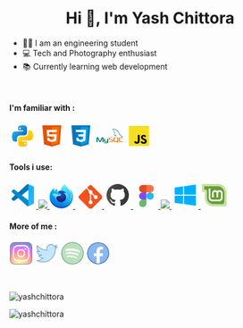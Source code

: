 


<h1 align="center">Hi 👋, I'm Yash Chittora</h1>

- 🧑‍🎓 I am an engineering student
- 💻 Tech and Photography enthusiast
- 📚 Currently learning web development


<br>
<h4>I'm familiar with :</h4>
<!--  -->
<a class="icon" href="https://www.python.org"><svg xmlns="http://www.w3.org/2000/svg" x="0px" y="0px"
width="48" height="48"
viewBox="0 0 48 48"
style=" fill:#000000;"><linearGradient id="goqfu1ZNmEnUrQDJEQ1bUa_l75OEUJkPAk4_gr1" x1="10.458" x2="26.314" y1="12.972" y2="26.277" gradientUnits="userSpaceOnUse"><stop offset="0" stop-color="#26abe7"></stop><stop offset="1" stop-color="#086dbf"></stop></linearGradient><path fill="url(#goqfu1ZNmEnUrQDJEQ1bUa_l75OEUJkPAk4_gr1)" d="M24.047,5c-1.555,0.005-2.633,0.142-3.936,0.367c-3.848,0.67-4.549,2.077-4.549,4.67V14h9v2 H15.22h-4.35c-2.636,0-4.943,1.242-5.674,4.219c-0.826,3.417-0.863,5.557,0,9.125C5.851,32.005,7.294,34,9.931,34h3.632v-5.104 c0-2.966,2.686-5.896,5.764-5.896h7.236c2.523,0,5-1.862,5-4.377v-8.586c0-2.439-1.759-4.263-4.218-4.672 C27.406,5.359,25.589,4.994,24.047,5z M19.063,9c0.821,0,1.5,0.677,1.5,1.502c0,0.833-0.679,1.498-1.5,1.498 c-0.837,0-1.5-0.664-1.5-1.498C17.563,9.68,18.226,9,19.063,9z"></path><linearGradient id="goqfu1ZNmEnUrQDJEQ1bUb_l75OEUJkPAk4_gr2" x1="35.334" x2="23.517" y1="37.911" y2="21.034" gradientUnits="userSpaceOnUse"><stop offset="0" stop-color="#feb705"></stop><stop offset="1" stop-color="#ffda1c"></stop></linearGradient><path fill="url(#goqfu1ZNmEnUrQDJEQ1bUb_l75OEUJkPAk4_gr2)" d="M23.078,43c1.555-0.005,2.633-0.142,3.936-0.367c3.848-0.67,4.549-2.077,4.549-4.67V34h-9v-2 h9.343h4.35c2.636,0,4.943-1.242,5.674-4.219c0.826-3.417,0.863-5.557,0-9.125C41.274,15.995,39.831,14,37.194,14h-3.632v5.104 c0,2.966-2.686,5.896-5.764,5.896h-7.236c-2.523,0-5,1.862-5,4.377v8.586c0,2.439,1.759,4.263,4.218,4.672 C19.719,42.641,21.536,43.006,23.078,43z M28.063,39c-0.821,0-1.5-0.677-1.5-1.502c0-0.833,0.679-1.498,1.5-1.498 c0.837,0,1.5,0.664,1.5,1.498C29.563,38.32,28.899,39,28.063,39z"></path></svg></a>  
<!--  -->
<a class="icon" href="https://www.w3schools.com/html/"><svg xmlns="http://www.w3.org/2000/svg" x="0px" y="0px"
width="48" height="48"
viewBox="0 0 48 48"
style=" fill:#000000;"><path fill="#E65100" d="M41,5H7l3,34l14,4l14-4L41,5L41,5z"></path><path fill="#FF6D00" d="M24 8L24 39.9 35.2 36.7 37.7 8z"></path><path fill="#FFF" d="M24,25v-4h8.6l-0.7,11.5L24,35.1v-4.2l4.1-1.4l0.3-4.5H24z M32.9,17l0.3-4H24v4H32.9z"></path><path fill="#EEE" d="M24,30.9v4.2l-7.9-2.6L15.7,27h4l0.2,2.5L24,30.9z M19.1,17H24v-4h-9.1l0.7,12H24v-4h-4.6L19.1,17z"></path></svg></a>  
<!--  -->
<a class="icon" href="https://www.w3schools.com/css/"><svg xmlns="http://www.w3.org/2000/svg" x="0px" y="0px"
width="48" height="48"
viewBox="0 0 48 48"
style=" fill:#000000;"><path fill="#0277BD" d="M41,5H7l3,34l14,4l14-4L41,5L41,5z"></path><path fill="#039BE5" d="M24 8L24 39.9 35.2 36.7 37.7 8z"></path><path fill="#FFF" d="M33.1 13L24 13 24 17 28.9 17 28.6 21 24 21 24 25 28.4 25 28.1 29.5 24 30.9 24 35.1 31.9 32.5 32.6 21 32.6 21z"></path><path fill="#EEE" d="M24,13v4h-8.9l-0.3-4H24z M19.4,21l0.2,4H24v-4H19.4z M19.8,27h-4l0.3,5.5l7.9,2.6v-4.2l-4.1-1.4L19.8,27z"></path></svg></a>  
<!------------>
<a class="icon" href="https://www.mysql.com"><svg xmlns="http://www.w3.org/2000/svg" x="0px" y="0px"
width="48" height="48"
viewBox="0 0 48 48"
style=" fill:#000000;"><path fill="#00796b" d="M0.002,35.041h1.92v-7.085l2.667,6.057c0.329,0.755,0.779,1.022,1.662,1.022 s1.315-0.267,1.644-1.022l2.667-5.902v6.93h1.92v-7.258c0-0.697-0.277-1.035-0.849-1.209c-1.367-0.43-2.285-0.059-2.7,0.872 l-2.735,6.16l-2.649-6.16c-0.398-0.93-1.332-1.302-2.7-0.872C0.277,26.748,0,27.085,0,27.782v7.258H0.002z"></path><path fill="#00796b" d="M13.441,29.281h1.92v4.055c-0.015,0.2,0.064,0.731,0.99,0.745c0.472,0.008,2.821,0,2.85,0v-4.8h1.92 c0.008,0,0,5.968,0,5.993c0.01,1.472-1.828,1.662-2.673,1.687h-5.006v-0.96c0.01,0,4.787,0.001,4.801,0 c1.088-0.115,0.959-0.714,0.959-0.896v-0.064H16.19c-1.67-0.015-2.735-0.751-2.747-1.59C13.441,33.373,13.479,29.317,13.441,29.281 z"></path><path fill="#f57f17" d="M22.081,35.041h4.807c0.63,0,1.242-0.132,1.728-0.36c0.81-0.372,1.144-0.875,1.144-1.536v-1.368 c0-1.476-1.83-1.536-2.88-1.536h-1.92c-0.755,0-0.87-0.456-0.96-0.96v-0.96c0.09-0.384,0.258-0.9,0.923-0.96 c0.773,0,4.836,0,4.836,0v-0.96h-4.566c-0.755,0-3.114,0.09-3.114,1.92v1.187c0,0.84,0.738,1.524,2.34,1.692 c0.18,0.012,0.36,0.024,0.539,0.024c0,0,1.866-0.036,1.92-0.024c1.08,0,0.96,0.84,0.96,0.96v0.96c0,0.132-0.03,0.96-0.971,0.96 c-0.072,0-4.789,0-4.789,0V35.041z"></path><path fill="#f57f17" d="M40.32,33.08c0,1.159,0.655,1.809,2.392,1.939c0.162,0.011,0.325,0.021,0.488,0.021H48v-0.96h-4.435 c-0.991,0-1.325-0.416-1.325-1.011v-6.669h-1.92V33.08z"></path><path fill="#f57f17" d="M30.704,33.121v-4.8c0-1.02,0.5-1.724,1.916-1.92h0.672h3.447h0.525 c1.416,0.196,2.08,0.899,2.08,1.92v4.782c0,0.827-0.215,1.271-0.916,1.559L39.916,36h-2.16l-1.07-0.96h-1.257l-2.136,0.012 c-0.309,0-0.635-0.043-0.993-0.141C31.226,34.618,30.704,34.054,30.704,33.121z M32.624,33.121c0.098,0.467,0.473,0.96,1.14,0.96 h1.864l-1.068-0.96h2.175l0.519,0.482c0,0,0.186-0.152,0.186-0.482c0-0.33-0.016-4.8-0.016-4.8c-0.098-0.434-0.538-0.96-1.188-0.96 h-2.471c-0.749,0-1.14,0.548-1.14,1.058L32.624,33.121L32.624,33.121z"></path><path fill="#00796b" d="M46.199,25.389c-1.031-0.028-1.818,0.068-2.491,0.351c-0.191,0.081-0.496,0.083-0.528,0.323 c0.105,0.11,0.121,0.275,0.205,0.41c0.16,0.26,0.432,0.609,0.674,0.791c0.265,0.2,0.538,0.414,0.821,0.587 c0.504,0.307,1.067,0.483,1.553,0.791c0.286,0.181,0.57,0.411,0.85,0.615c0.138,0.102,0.23,0.259,0.41,0.323 c0-0.01,0-0.019,0-0.029c-0.094-0.12-0.119-0.285-0.205-0.411c-0.127-0.127-0.254-0.254-0.381-0.381 c-0.372-0.494-0.846-0.929-1.348-1.289c-0.401-0.288-1.298-0.677-1.466-1.143c-0.01-0.01-0.019-0.019-0.03-0.03 c0.284-0.032,0.617-0.135,0.879-0.205c0.441-0.118,0.834-0.087,1.289-0.205c0.205-0.059,0.41-0.117,0.615-0.176 c0-0.039,0-0.078,0-0.117c-0.23-0.236-0.395-0.548-0.645-0.762c-0.657-0.559-1.373-1.117-2.11-1.583 c-0.409-0.258-0.915-0.426-1.348-0.645c-0.146-0.074-0.402-0.112-0.498-0.234c-0.228-0.29-0.351-0.659-0.527-0.996 c-0.368-0.708-0.73-1.482-1.055-2.227c-0.223-0.508-0.368-1.01-0.645-1.466c-1.331-2.188-2.764-3.509-4.982-4.807 c-0.472-0.276-1.041-0.385-1.642-0.528c-0.323-0.019-0.645-0.039-0.968-0.059c-0.197-0.083-0.401-0.323-0.587-0.44 c-0.735-0.465-2.621-1.475-3.165-0.147c-0.344,0.838,0.514,1.656,0.821,2.081c0.215,0.298,0.491,0.632,0.645,0.968 c0.101,0.22,0.119,0.441,0.205,0.674c0.213,0.574,0.55,1.228,0.826,1.759c0.139,0.269,0.293,0.551,0.469,0.791 c0.108,0.147,0.293,0.212,0.323,0.44c-0.181,0.253-0.191,0.646-0.293,0.968c-0.458,1.445-0.285,3.24,0.381,4.308 c0.204,0.328,0.686,1.032,1.348,0.762c0.579-0.236,0.45-0.967,0.615-1.612c0.037-0.146,0.014-0.253,0.088-0.351 c0,0.01,0,0.019,0,0.03c0.176,0.351,0.351,0.704,0.528,1.055c0.391,0.629,1.084,1.286,1.67,1.73 c0.304,0.23,0.544,0.628,0.938,0.762c0-0.01,0-0.019,0-0.03c-0.01,0-0.019,0-0.03,0c-0.076-0.119-0.196-0.168-0.293-0.264 c-0.229-0.225-0.485-0.504-0.674-0.762c-0.534-0.725-1.006-1.519-1.436-2.345c-0.205-0.395-0.384-0.829-0.557-1.231 c-0.067-0.155-0.066-0.389-0.205-0.469c-0.19,0.294-0.468,0.532-0.615,0.879c-0.234,0.555-0.265,1.233-0.351,1.934 c-0.052,0.018-0.029,0.006-0.059,0.029c-0.408-0.099-0.552-0.518-0.704-0.879c-0.384-0.912-0.455-2.38-0.117-3.429 c0.087-0.272,0.482-1.127,0.323-1.378c-0.076-0.251-0.328-0.396-0.468-0.587c-0.175-0.236-0.348-0.548-0.469-0.821 c-0.314-0.711-0.612-1.538-0.943-2.257c-0.158-0.344-0.425-0.691-0.645-0.996c-0.243-0.338-0.516-0.587-0.704-0.996 c-0.067-0.145-0.158-0.378-0.059-0.528c0.032-0.101,0.076-0.143,0.176-0.176c0.17-0.132,0.643,0.043,0.821,0.117 c0.47,0.195,0.862,0.381,1.26,0.645c0.191,0.127,0.384,0.372,0.615,0.44c0.088,0,0.176,0,0.264,0 c0.413,0.095,0.875,0.03,1.26,0.147c0.682,0.207,1.292,0.529,1.846,0.879c1.69,1.067,3.071,2.585,4.016,4.397 c0.152,0.292,0.218,0.57,0.351,0.879c0.27,0.624,0.611,1.266,0.879,1.876c0.268,0.609,0.53,1.223,0.909,1.73 c0.2,0.266,0.97,0.409,1.319,0.557c0.245,0.104,0.647,0.211,0.879,0.351c0.444,0.268,0.874,0.587,1.289,0.879 C45.528,24.803,46.167,25.124,46.199,25.389z"></path><path fill="#00796b" d="M33.098,14.223c-0.215-0.004-0.367,0.023-0.528,0.059c0,0.01,0,0.019,0,0.03c0.01,0,0.019,0,0.03,0 c0.103,0.21,0.283,0.347,0.41,0.528c0.098,0.205,0.195,0.41,0.293,0.615c0.01-0.01,0.019-0.019,0.029-0.029 c0.181-0.128,0.265-0.332,0.264-0.645c-0.073-0.077-0.084-0.173-0.147-0.264C33.365,14.394,33.203,14.325,33.098,14.223z"></path></svg></a> 
<!------------>
<a class="icon" href="https://www.w3schools.com/js/"><svg xmlns="http://www.w3.org/2000/svg" x="0px" y="0px"
width="48" height="48"
viewBox="0 0 48 48"
style=" fill:#000000;"><path fill="#f7df1e" d="M6,42V6h36v36H6z"></path><path fill="#000001" d="M29.538,32.947c0.692,1.124,1.444,2.201,3.037,2.201c1.338,0,2.04-0.665,2.04-1.585 c0-1.101-0.726-1.492-2.198-2.133l-0.807-0.344c-2.329-0.988-3.878-2.226-3.878-4.841c0-2.41,1.845-4.244,4.728-4.244 c2.053,0,3.528,0.711,4.592,2.573l-2.514,1.607c-0.553-0.988-1.151-1.377-2.078-1.377c-0.946,0-1.545,0.597-1.545,1.377 c0,0.964,0.6,1.354,1.985,1.951l0.807,0.344C36.452,29.645,38,30.839,38,33.523C38,36.415,35.716,38,32.65,38 c-2.999,0-4.702-1.505-5.65-3.368L29.538,32.947z M17.952,33.029c0.506,0.906,1.275,1.603,2.381,1.603 c1.058,0,1.667-0.418,1.667-2.043V22h3.333v11.101c0,3.367-1.953,4.899-4.805,4.899c-2.577,0-4.437-1.746-5.195-3.368 L17.952,33.029z"></path></svg>
</a> 


<br>
<!--  -->
<h4>Tools i use:</h4>
<!-- --- -->
<a class="icon" href="https://code.visualstudio.com"><svg xmlns="http://www.w3.org/2000/svg" x="0px" y="0px"
width="48" height="48"
viewBox="0 0 48 48"
style=" fill:#000000;"><linearGradient id="HjBUFHyNtcsDcBgnZBZ2Sa_0OQR1FYCuA9f_gr1" x1="37.8" x2="37.8" y1="43.37" y2="7.42" gradientUnits="userSpaceOnUse"><stop offset="0" stop-color="#29b6f6"></stop><stop offset="1" stop-color="#13b2f6"></stop></linearGradient><path fill="url(#HjBUFHyNtcsDcBgnZBZ2Sa_0OQR1FYCuA9f_gr1)" d="M34.176,4.249c0.188,0.092,5.688,2.716,8.374,3.998C43.437,8.67,44,9.564,44,10.546v26.86	c0,0.981-0.559,1.874-1.443,2.299c-2.548,1.228-7.611,3.666-7.948,3.826C34.361,43.649,33.709,44,33.181,44	c-0.678,0-1.133-0.316-1.58-0.73L34,35.711V5.715l-2.254-1.135C32.228,4.109,32.896,4,33.291,4C33.653,4,33.948,4.138,34.176,4.249z"></path><linearGradient id="HjBUFHyNtcsDcBgnZBZ2Sb_0OQR1FYCuA9f_gr2" x1="6.085" x2="34.793" y1="34.801" y2="7.173" gradientUnits="userSpaceOnUse"><stop offset=".115" stop-color="#0076bb"></stop><stop offset=".257" stop-color="#0069b0"></stop><stop offset=".28" stop-color="#0069b0"></stop><stop offset=".424" stop-color="#0069b0"></stop><stop offset=".491" stop-color="#0072b7"></stop><stop offset=".577" stop-color="#0076bb"></stop><stop offset=".795" stop-color="#0076bb"></stop><stop offset="1" stop-color="#006eb9"></stop></linearGradient><path fill="url(#HjBUFHyNtcsDcBgnZBZ2Sb_0OQR1FYCuA9f_gr2)" d="M9,33.896l25-19.023V5.83c0-1.299-1.662-1.808-2.337-1.184	C31.008,5.25,4.658,29.239,4.658,29.239c-0.9,0.83-0.849,2.267,0.107,3.032c0,0,1.324,1.232,1.803,1.574	C7.304,34.37,8.271,34.43,9,33.896z"></path><path fill="#0288d1" d="M9,14.104l25,19.054v8.771c0,1.198-1.42,2.193-2.399,1.341L4.658,18.761	c-0.9-0.83-0.849-2.267,0.107-3.032c0,0,1.324-1.232,1.803-1.574C7.304,13.63,8.271,13.57,9,14.104z"></path></svg>
<!-- --- -->
<a class="icon" href="https://www.apple.com/safari/"><img src="https://upload.wikimedia.org/wikipedia/commons/thumb/5/52/Safari_browser_logo.svg/42px-Safari_browser_logo.svg.png"/>
</a> 
<!-- -- -->
<a class="icon" href="https://www.mozilla.org/en-US/firefox/developer/"><svg width="42" height="44" version="1.1" viewBox="0 0 77.51 79.99" xmlns="http://www.w3.org/2000/svg">

 <defs>
  <linearGradient id="f" x1="84.16" x2="91.02" y1="-3.604" y2="41.14" gradientTransform="matrix(.6885 0 0 1.452 -1.253 -.004086)" gradientUnits="userSpaceOnUse">
   <stop stop-color="#AAF2FF" offset="0"/>
   <stop stop-color="#0DF" offset=".29"/>
   <stop stop-color="#0090ED" offset=".61"/>
   <stop stop-color="#0250BB" offset=".89"/>
  </linearGradient>
  <linearGradient id="g" x1="59.67" x2="65.72" y1=".008446" y2="30.05" gradientTransform="matrix(.7678 0 0 1.302 -1.253 -.004086)" gradientUnits="userSpaceOnUse">
   <stop stop-color="#AAF2FF" offset="0"/>
   <stop stop-color="#0DF" offset=".29"/>
   <stop stop-color="#0090ED" offset=".74"/>
   <stop stop-color="#0250BB" offset="1"/>
  </linearGradient>
  <linearGradient id="k" x1="68.99" x2="17.02" y1="11.82" y2="66.15" gradientTransform="matrix(.9844 0 0 1.016 -1.253 -.004086)" gradientUnits="userSpaceOnUse">
   <stop stop-color="#80EBFF" stop-opacity=".5" offset=".24"/>
   <stop stop-color="#0DF" stop-opacity="0" offset=".7"/>
  </linearGradient>
  <linearGradient id="l" x1="32.21" x2="25.12" y1="33.09" y2="60.57" gradientTransform="matrix(1.03 0 0 .9706 -1.253 -.004086)" gradientUnits="userSpaceOnUse">
   <stop stop-color="#BFF3FF" stop-opacity=".9" offset="0"/>
   <stop stop-color="#80EBFF" stop-opacity=".5" offset="1"/>
  </linearGradient>
  <linearGradient id="m" x1="95.01" x2="93.77" y1="-.8238" y2="57.47" gradientTransform="matrix(.6427 0 0 1.556 -1.253 -.004086)" gradientUnits="userSpaceOnUse">
   <stop stop-color="#BFF3FF" offset="0"/>
   <stop stop-color="#0DF" stop-opacity="0" offset="1"/>
  </linearGradient>
  <linearGradient id="n" x1="56.14" x2="55.33" y1="-.6373" y2="23.11" gradientTransform="matrix(.8154 0 0 1.226 -1.253 -.004086)" gradientUnits="userSpaceOnUse">
   <stop stop-color="#BFF3FF" offset="0"/>
   <stop stop-color="#AAF2FF" stop-opacity=".5" offset="1"/>
  </linearGradient>
  <linearGradient id="o" x1="58.33" x2="56.72" y1="25.31" y2="64.11" gradientTransform="matrix(.8913 0 0 1.122 -1.253 -.004086)" gradientUnits="userSpaceOnUse">
   <stop stop-color="#BFF3FF" offset="0"/>
   <stop stop-color="#0DF" stop-opacity="0" offset="1"/>
  </linearGradient>
  <linearGradient id="p" x1="23.73" x2="25.87" y1="33.09" y2="66.49" gradientTransform="matrix(1.063 0 0 .9412 -1.253 -.004086)" gradientUnits="userSpaceOnUse">
   <stop stop-color="#BFF3FF" stop-opacity=".8" offset="0"/>
   <stop stop-color="#80EBFF" stop-opacity=".2" offset="1"/>
  </linearGradient>
  <linearGradient id="q" x1="29.19" x2="20.56" y1="12.97" y2="26.99" gradientTransform="matrix(.9798 0 0 1.021 -1.253 -.004086)" gradientUnits="userSpaceOnUse">
   <stop stop-color="#BFF3FF" stop-opacity=".8" offset="0"/>
   <stop stop-color="#80EBFF" stop-opacity=".2" offset="1"/>
  </linearGradient>
  <linearGradient id="r" x1="18.5" x2="16.87" y1="29.41" y2="74.32" gradientTransform="matrix(.8 0 0 1.25 -1.253 -.004086)" gradientUnits="userSpaceOnUse">
   <stop stop-color="#0DF" stop-opacity=".4" offset="0"/>
   <stop stop-color="#0DF" stop-opacity="0" offset="1"/>
  </linearGradient>
  <linearGradient id="s" x1="25.58" x2="25.58" y1="4.555" y2="57.37" gradientTransform="matrix(.7948 0 0 1.258 -1.253 -.004086)" gradientUnits="userSpaceOnUse">
   <stop stop-color="#BFF3FF" offset="0"/>
   <stop stop-color="#0DF" stop-opacity="0" offset="1"/>
  </linearGradient>
  <linearGradient id="t" x1="68.3" x2="65.11" y1="12.78" y2="89.88" gradientTransform="matrix(.8443 0 0 1.184 -1.253 -.004086)" gradientUnits="userSpaceOnUse">
   <stop stop-color="#BFF3FF" stop-opacity=".8" offset="0"/>
   <stop stop-color="#0DF" stop-opacity="0" offset="1"/>
  </linearGradient>
  <radialGradient id="a" cx="42.07" cy="30.95" r="22.65" gradientTransform="matrix(1 0 0 .9997 -1.253 -.004086)" gradientUnits="userSpaceOnUse">
   <stop stop-color="#0DF" stop-opacity=".4" offset=".1"/>
   <stop stop-color="#7542E5" stop-opacity=".25" offset=".9"/>
  </radialGradient>
  <radialGradient id="b" cx="39.89" cy="41.4" r="19.26" fx="39.8" gradientTransform="matrix(1 0 0 .9997 -1.253 -.004086)" gradientUnits="userSpaceOnUse">
   <stop stop-color="#7542E5" stop-opacity="0" offset=".91"/>
   <stop stop-color="#0DF" stop-opacity=".4" offset="1"/>
  </radialGradient>
  <radialGradient id="c" cx="61.2" cy="9.81" r="89.4" gradientTransform="matrix(1.11 0 0 .9011 -1.253 -.004086)" gradientUnits="userSpaceOnUse">
   <stop stop-color="#80EBFF" offset="0"/>
   <stop stop-color="#0DF" offset=".26"/>
   <stop stop-color="#0090ED" offset=".53"/>
   <stop stop-color="#0060DF" offset=".86"/>
  </radialGradient>
  <radialGradient id="d" cx="34.47" cy="46.83" r="89.4" fx="34.66" gradientTransform="matrix(1.11 0 0 .9011 -1.253 -.004086)" gradientUnits="userSpaceOnUse">
   <stop stop-color="#321C64" stop-opacity=".8" offset=".3"/>
   <stop stop-color="#212F83" stop-opacity=".5" offset=".37"/>
   <stop stop-color="#0A47AC" stop-opacity=".14" offset=".48"/>
   <stop stop-color="#0250BB" stop-opacity="0" offset=".53"/>
  </radialGradient>
  <radialGradient id="e" cx="61.19" cy="-19.16" r="139.7" gradientTransform="matrix(1.092 0 0 .9158 -1.253 -.004086)" gradientUnits="userSpaceOnUse">
   <stop stop-color="#80EBFF" offset="0"/>
   <stop stop-color="#00B3F4" offset=".47"/>
   <stop stop-color="#0060DF" offset=".84"/>
   <stop stop-color="#592ACB" offset="1"/>
  </radialGradient>
  <radialGradient id="h" cx="37.3" cy="5.563" r="28.38" gradientTransform="matrix(.9988 0 0 1.001 -1.253 -.004086)" gradientUnits="userSpaceOnUse">
   <stop stop-color="#0DF" offset="0"/>
   <stop stop-color="#0090ED" offset=".82"/>
  </radialGradient>
  <radialGradient id="i" cx="52.95" cy="21.18" r="85.36" gradientTransform="matrix(1.057 0 0 .9458 -1.253 -.004086)" gradientUnits="userSpaceOnUse">
   <stop stop-color="#80EBFF" offset=".29"/>
   <stop stop-color="#00B3F4" offset="1"/>
  </radialGradient>
  <radialGradient id="j" cx="36.14" cy="15.88" r="71.75" gradientTransform="matrix(1.01 0 0 .9901 -1.253 -.004086)" gradientUnits="userSpaceOnUse">
   <stop stop-color="#AAF2FF" offset=".18"/>
   <stop stop-color="#0DF" offset=".43"/>
   <stop stop-color="#0060DF" offset=".69"/>
  </radialGradient>
 </defs>
 <path d="m21.11 46.62 2.442 6.77 3.669 4.951 8.614 1.644 4.121 0.35 7.036-1.758 3.031-2.905z" style="fill:#09204d"/>
 <path d="m57.56 36.64-0.863-2.862-2.466-4.654-2.821-2.974-2.995-2.139-2.6-1.02-3.12-1.11-5.137-0.327-3.24 0.584-2.643 0.813-4.69 2.745-2.931 3.271-2.703 4.39-1.063 3.736-0.199 5.669 1.014 3.865 2.236 4.4 1.576 2.125 2.181 2 2.723 1.842 3.358 1.461 5.619 0.659 2.935 0.082 4.342-1.223 3.882-2.131 2.497-2.131 1.937-2.31 2.738-5.36 0.604-3.667z" style="fill:#09204d"/>
 <path d="m37.66 24.13-2.301 2.282 3.753 1.522 2.792-3.463z" style="fill:#0e56d7"/>
 <path d="m39.11 27.93 7.266-0.221-4.474-3.242z" style="fill:#1053d1"/>
 <path d="m45.84 24.44-3.934 0.024 4.474 3.242 4.137-0.27z" style="fill:#0b4fbf"/>
 <path d="m50.51 27.44-2.352-3.243 3.255 1.95z" style="fill:#0b48b0"/>
 <path d="m53.63 29.43-3.114-1.986 0.903-1.293z" style="fill:#0c45a7"/>
 <path d="m50.51 27.44-0.521 2.222 2.848 1.139z" style="fill:#0f46af"/>
 <path d="m50.51 27.44 3.114 1.986-0.787 1.375z" style="fill:#0c47ad"/>
 <path d="m46.38 27.71 4.137-0.27-0.521 2.222z" style="fill:#0e4fc3"/>
 <path d="m46.38 27.71-3.269 2.96 4.207 2.06z" style="fill:#174dca"/>
 <path d="m39.11 27.93 7.266-0.221-3.269 2.96z" style="fill:#1650d4"/>
 <path d="m49.99 29.66 1.978 3.838 0.87-2.699z" style="fill:#1246b2"/>
 <path d="m51.97 33.5 0.87-2.699 2.073 4.93z" style="fill:#133ea1"/>
 <path d="m52.84 30.8 3.159 2.314-1.086 2.616z" style="fill:#103d98"/>
 <path d="m53.63 29.43 0.61-0.305 1.762 3.994z" style="fill:#0b3785"/>
 <path d="m56 33.12 0.704 0.66-2.466-4.654z" style="fill:#0b3685"/>
 <path d="m56 33.12-2.372-3.689-0.787 1.375zm-4.583-6.968 2.211 3.279 0.61-0.3z" style="fill:#0c3b91"/>
 <path d="m57.41 38.87-0.704-5.098 0.863 2.862-0.17 2.236z" style="fill:#0b3279"/>
 <path d="m56 33.12 1.408 5.758-0.704-5.098z" style="fill:#0f388d"/>
 <path d="m54.91 35.73 2.494 3.142-1.408-5.758z" style="fill:#0d3481"/>
 <path d="m57.4 38.87 0.17-2.236 0.171 5.734-0.33-3.498z" style="fill:#0b2e71"/>
 <path d="m56.99 43.41 0.748-1.034-0.33-3.498z" style="fill:#0e2f77"/>
 <path d="m57.13 46.04-0.598 0.288 1.202-3.955z" style="fill:#0e2969"/>
 <path d="m56.53 46.33 1.202-3.955-0.748 1.034z" style="fill:#0c2a69"/>
 <path d="m56.99 43.41 0.418-4.532-1.281 1.511z" style="fill:#123180"/>
 <path d="m56.53 46.33 0.454-2.921-2.471 4.153z" style="fill:#112b70"/>
 <path d="m54.91 35.73 2.494 3.142-1.281 1.511z" style="fill:#12378c"/>
 <path d="m56.99 43.41-0.863-3.021-1.303 3.72z" style="fill:#122e7b"/>
 <path d="m54.39 51.4 2.14-5.072-2.002 3.697z" style="fill:#11296c"/>
 <path d="m54.53 50.02 2.002-3.697-2.017 1.232z" style="fill:#142a72"/>
 <path d="m56.53 46.33-2.14 5.069 2.738-5.36zm-4.076 7.382 1.936-2.31 0.138-1.375zm-2.5 2.131 2.5-2.131-2.64 1.214z" style="fill:#112768"/>
 <path d="m35.38 57.32-2.523 0.618 0.077-1.762z" style="fill:#1c226a"/>
 <path d="m21.36 33.35 0.696-0.258-1.759 3.994z" style="fill:#182b7a"/>
 <path d="m20.29 37.09 1.332-0.248 0.427-3.746z" style="fill:#1f308d"/>
 <path d="m20.37 41.89-0.08-4.797 1.332-0.248z" style="fill:#1e2b7f"/>
 <path d="m49.99 29.66-2.678 3.068 4.656 0.77zm-23.37-3.146 3.418-2.339-3.051 1.518z" style="fill:#1346b5"/>
 <path d="m26.99 25.69 4.69-2.745-1.639 1.229-3.051 1.516" style="fill:#1244ac"/>
 <path d="m30.04 24.18 4.282-2.042-2.643 0.813z" style="fill:#0e4ab6"/>
 <path d="m46.38 27.71 0.938 5.02 2.678-3.068zm-13.73-3.771 3.99-1.6-2.316-0.208z" style="fill:#0e4bba"/>
 <path d="m37.56 21.55-3.24 0.584 2.316 0.208z" style="fill:#0a4ebc"/>
 <path d="m40.63 22.3-3.988 0.039 0.924-0.792" style="fill:#0c54cc"/>
 <path d="m48.16 24.2-2.325 0.247 4.677 3zm-7.533-1.891 5.193 0.684-3.12-1.11z" style="fill:#0b4bb4"/>
 <path d="m48.16 24.2-2.34-1.209 2.6 1.02z" style="fill:#0c3889"/>
 <path d="m21.11 46.62 1.539 1.263-2.27-6zm21.19 11.93 1.35-3.178-4.919 1.321zm1.35-3.178 4.112 1.141 0.249-3.18z" style="fill:#202575"/>
 <path d="m49.82 54.92-1.81-1.582 4.373-2.906z" style="fill:#1b2773"/>
 <path d="m52.38 50.43-2.563 4.488 2.64-1.214 2.074-3.685z" style="fill:#15276d"/>
 <path d="m48.42 24.01-0.26 0.189 3.255 1.95zm-2.585 0.436 2.325-0.247-2.34-1.209z" style="fill:#0c409d"/>
 <path d="m37.56 21.55 3.064 0.753 2.073-0.426zm8.257 1.437-5.193-0.684 5.208 2.14z" style="fill:#0b4cb7"/>
 <path d="m40.63 22.3 1.274 2.164 3.934-0.024z" style="fill:#0b55ce"/>
 <path d="m40.63 22.3 1.274 2.164-4.244-0.341z" style="fill:#0a52c5"/>
 <path d="m36.64 22.34 1.018 1.784 2.97-1.823z" style="fill:#0951c4"/>
 <path d="m32.65 23.94 3.99-1.596 1.018 1.784z" style="fill:#0b50c4"/>
 <path d="m30.04 24.18 2.608-0.238 1.674-1.8zm2.608-0.238 2.707 2.47 2.3-2.282z" style="fill:#0f4dbf"/>
 <path d="m32.65 23.94-4.407 4.133 1.799-3.895z" style="fill:#1546b6"/>
 <path d="m28.24 28.07 2.812 0.467 1.595-4.6z" style="fill:#1549bd"/>
 <path d="m31.05 28.54 1.595-4.6 2.707 2.47z" style="fill:#144bc3"/>
 <path d="m24.06 28.96 0.171 1.662 2.393-4.11z" style="fill:#173794"/>
 <path d="m22.05 33.1 2.007-4.132 0.171 1.662z" style="fill:#192f84"/>
 <path d="m24.23 30.63 2.393-4.11 1.619 1.556z" style="fill:#1a389b"/>
 <path d="m24.08 34.19 0.145-3.564-2.178 2.47z" style="fill:#1d3089"/>
 <path d="m24.08 34.19 0.145-3.564 2.827 2.295z" style="fill:#1e389f"/>
 <path d="m27.06 32.92 1.185-4.849-4.012 2.554z" style="fill:#1c40af"/>
 <path d="m27.06 32.92 1.185-4.849 2.812 0.467z" style="fill:#1e41b7"/>
 <path d="m21.62 36.84 0.427-3.746 2.033 1.094z" style="fill:#192c7d"/>
 <path d="m42.3 58.56 3.781-0.587 1.681-1.45zm-22.2-15.8 0.279-0.872-0.08-4.8zm1.531-5.917-1.252 5.045 2.27 6-1.111-6.95z" style="fill:#162467"/>
 <path d="m22.64 47.89 1.873 0.263-1.312-3.062z" style="fill:#1a236a"/>
 <path d="m49.82 54.92-2.059 1.6-1.681 1.45 3.882-2.131zm-11.02 4.189 2.935 0.082 4.342-1.223-3.781 0.587zm-14.41-7.742 1.968 0.378-1.843-3.6z" style="fill:#132668"/>
 <path d="m32.94 56.18-3.333-2.566-1.385 1.333 4.641 2.995zm-11.83-9.555 2.236 4.4-0.7-3.137zm-1.014-3.865 1.014 3.865-0.735-4.737zm18.63 13.94-5.79-0.521 2.446 1.144-2.523 0.618-3.037-0.946 3.358 1.461 5.619 0.659 3.5-0.554zm-14.21-8.55-1.869-0.263 1.748 3.482zm-2.981-7.215 1.112 6.952 0.561-2.8zm4.824 10.81-1.968-0.378-1.044-0.345 1.576 2.125 2.181 2 2.72 1.846-1.6-2.045z" style="fill:#1b2268"/>
 <path d="m21.62 36.84 2.643 4.089-0.183-6.741z" style="fill:#212a81"/>
 <path d="m21.54 40.94 1.669 4.153 1.064-4.157z" style="fill:#21267a"/>
 <path d="m23.2 45.09 1.064-4.157 1.321 3.285z" style="fill:#262781"/>
 <path d="m24.52 48.15 5.068 3.141-3.995-7.075z" style="fill:#272379"/>
 <path d="m23.35 51.02 1.047 0.345-1.747-3.482zm11.19 1.807-1.6 3.348 5.79 0.521zm-10.02-4.681 1.843 3.6 1.861 3.2 1.385-1.333-0.021-2.322z" style="fill:#1e226d"/>
 <path d="m48.01 53.34-0.249 3.18 2.059-1.6zm-8.861-0.457-0.421 3.817 4.921-1.321-0.175-4.291z" style="fill:#222475"/>
 <path d="m21.54 40.94h2.733l-2.643-4.089zm21.94 10.15 0.175 4.291 4.361-2.039z" style="fill:#23277d"/>
 <path d="m43.47 51.09 2.807-2.542 1.729 4.794z" style="fill:#1e2776"/>
 <path d="m48.01 53.34 2.122-6.427-3.851 1.633z" style="fill:#222b86"/>
 <path d="m52.38 50.43-4.373 2.906 2.122-6.427z" style="fill:#192974"/>
 <path d="m54.52 47.56-4.387-0.645 2.251 3.521 2.151-0.411z" style="fill:#172a75"/>
 <path d="m54.82 44.1-4.692 2.809 4.387 0.645 2.471-4.154z" style="fill:#172d7d"/>
 <path d="m22.05 33.1 2.007-4.132-2.7 4.39zm31.02 5.115 1.75 5.893 1.3-3.72z" style="fill:#18338a"/>
 <path d="m56.12 40.38-1.213-4.653-1.84 2.48z" style="fill:#153791"/>
 <path d="m50.13 46.91 4.692-2.809-4.547-2.024z" style="fill:#1b318b"/>
 <path d="m50.13 46.91-4.252-4.296 0.401 5.929z" style="fill:#242d8d"/>
 <path d="m43.47 51.09-3.265-2.891 6.072 0.349z" style="fill:#2a2b8f"/>
 <path d="m24.52 48.15 1.073-3.934-2.385 0.872zm15.69 0.045-1.06 4.688 4.323-1.795z" style="fill:#27267f"/>
 <path d="m33.45 49.16-3.142-1.598-0.723 3.733 4.954 1.54 4.611 0.052z" style="fill:#2d2381"/>
 <path d="m39.15 52.88 1.058-4.686-6.758 0.959z" style="fill:#2f2485"/>
 <path d="m24.27 40.93 1.355-4.328-1.538-2.413z" style="fill:#233196"/>
 <path d="m27.06 32.92 5.95-1.734-3.143 6.421z" style="fill:#293cb7"/>
 <path d="m50.13 46.91-4.252-4.296 4.397-0.537z" style="fill:#25339c"/>
 <path d="m54.82 44.1-1.75-5.893-2.797 3.869z" style="fill:#19348f"/>
 <path d="m46.28 48.55-4.863-4.702 4.462-1.227z" style="fill:#2a309a"/>
 <path d="m40.21 48.2 6.072 0.349-4.863-4.702z" style="fill:#302b96"/>
 <path d="m40.21 48.2-3.325-2.708 4.534-1.645z" style="fill:#3630a7"/>
 <path d="m26.62 26.52 0.367-0.823-2.931 3.271zm25.35 6.984 1.1 4.711 1.84-2.48z" style="fill:#173da2"/>
 <path d="m27.06 32.92 2.807 4.687-4.241-1.005z" style="fill:#2a36a8"/>
 <path d="m25.62 36.6 4.241 1.005-2.868 4.517z" style="fill:#312e9f"/>
 <path d="m33.01 31.19 2.349-4.778-4.302 2.13z" style="fill:#184dcd"/>
 <path d="m24.27 40.93 2.728 1.194-1.407 2.091z" style="fill:#272986"/>
 <path d="m27 42.13-1.407 2.091 3.995 7.075 0.723-3.733z" style="fill:#2c2584"/>
 <path d="m30.31 47.56 0.442-6.573-3.753 1.14z" style="fill:#32268b"/>
 <path d="m30.31 47.56 6.575-2.069-6.133-4.504z" style="fill:#372999"/>
 <path d="m36.88 45.49-0.641-5.082-5.492 0.578z" style="fill:#392da5"/>
 <path d="m36.24 40.41 4.638-1.734 0.537 5.171z" style="fill:#3338bc"/>
 <path d="m33.45 49.16 6.758-0.959-3.325-2.708z" style="fill:#362896"/>
 <path d="m33.45 49.16-3.142-1.598 6.575-2.069z" style="fill:#35268f"/>
 <path d="m33.01 31.19 4.027 0.426-1.678-5.204z" style="fill:#2648d3"/>
 <path d="m39.11 27.93-3.753-1.522 1.678 5.204z" style="fill:#1057dc"/>
 <path d="m39.11 27.93 3.997 2.739-6.072 0.943z" style="fill:#1653da"/>
 <path d="m37.03 31.61 5.956 3.159-2.111 3.901z" style="fill:#2b46d5"/>
 <path d="m42.99 34.77 0.116-4.102-6.072 0.943z" style="fill:#244ad7"/>
 <path d="m42.99 34.77 0.116-4.102 4.207 2.06z" style="fill:#2547cf"/>
 <path d="m37.03 31.61 3.845 7.06-6.743-3.378z" style="fill:#333cc5"/>
 <path d="m36.24 40.41 4.638-1.734-6.743-3.378z" style="fill:#3833b6"/>
 <path d="m40.88 38.67 5.947-1.087-3.836-2.814z" style="fill:#2a41c6"/>
 <path d="m47.31 32.73-0.487 4.856-3.836-2.814z" style="fill:#2045c1"/>
 <path d="m47.31 32.73 2.807 3.813-3.294 1.043z" style="fill:#1b43b7"/>
 <path d="m51.97 33.5-4.656-0.77 2.807 3.813z" style="fill:#1742af"/>
 <path d="m28.25 28.07 1.8-3.9-3.418 2.339zm23.73 5.428-1.849 3.043 2.952 1.668z" style="fill:#1740a9"/>
 <path d="m50.28 42.08 2.797-3.869-2.952-1.668z" style="fill:#1b3ca4"/>
 <path d="m50.28 42.08-0.155-5.537-3.294 1.043z" style="fill:#1f3dad"/>
 <path d="m27.06 32.92 5.95-1.734-1.953-2.648zm13.82 5.752 5 3.944 0.948-5.031z" style="fill:#2543c3"/>
 <path d="m41.42 43.84 4.462-1.227-4.999-3.944z" style="fill:#2e37b2"/>
 <path d="m33.01 31.19 1.129 4.108 2.898-3.682z" style="fill:#2d40c7"/>
 <path d="m33.01 31.19-3.143 6.421 4.272-2.313z" style="fill:#3537b8"/>
 <path d="m34.14 35.3-3.387 5.69 5.492-0.578z" style="fill:#3931b0"/>
 <path d="m36.24 40.41 0.641 5.082 4.534-1.645zm-5.494 0.578 3.387-5.69-4.272 2.313z" style="fill:#3735b8"/>
 <path d="m27 42.13 2.868-4.517 0.885 3.377z" style="fill:#342892"/>
 <path d="m29.82 57 3.037 0.95-4.641-2.995zm-0.219-3.378 3.333 2.566 1.6-3.348-4.954-1.54zm9.123 3.087 0.421-3.817-4.611-0.052zm4.919-1.325-1.35 3.178 5.462-2.037z" style="fill:#232372"/>
 <path d="m24.27 40.93 1.355-4.328 1.373 5.522z" style="fill:#2a2f96"/>
 <path d="m25.62 36.6 1.434-3.682-2.971 1.274zm21.2 0.983-0.948 5.031 4.4-0.537z" style="fill:#2636a5"/>
 <path d="m57.82 42.38v-8e-3l-0.174-5.734v-0.02l-0.862-2.861v-6e-3l-2.466-4.654-2.842-3.004h-6e-3l-2.994-2.137h-0.012l-2.6-1.02h-0.018l-3.12-1.11h-0.021l-5.137-0.327h-0.022l-3.24 0.585h-0.012l-2.641 0.812h-0.017l-4.69 2.728-2.93 3.269-2.7 4.389v0.011l-1.064 3.736v0.014l-0.2 5.669v0.027l1.013 3.862v0.013l2.235 4.4v7e-3l1.546 2.178v5e-3l2.18 2h6e-3l2.723 1.842h6e-3l3.358 1.46h0.021l5.619 0.659h8e-3l2.934 0.082h0.023l4.342-1.224h0.015l3.88-2.13 7e-3 -5e-3h5e-3l2.5-2.13 1.936-2.311 7e-3 -0.01 2.738-5.36v-0.021l0.6-3.665v-9e-3zm-30.67 12.71-0.565-0.518 1.27 0.995zm8.242 2.153-1.985-0.928 4.7 0.423zm0.723-16.9-5.21 0.548 3.213-5.4zm-1.818-4.863 6.366 3.189-4.379 1.634zm1.866 5.028 0.606 4.8-5.8-4.257zm0.53 4.958-6.3 1.982 0.423-6.3zm-0.35-4.878 4.881 3.241-4.276 1.552zm0.078-0.152 4.38-1.638 0.507 4.884zm6.729-5.641 4.059-1.916-0.458 4.559zm3.462 2.751-5.58 1.02 1.982-3.663zm-5.739 0.957-3.63-6.675 5.631 2.986zm-0.2-0.019-6.408-3.21 2.754-3.5zm-9.895 2.292-0.817-3.118 3.943-2.134zm-0.54 6.518-3.116-5.111 3.53-1.073zm6.359-1.619-3.168 3.384-2.9-1.474zm4.691-1.687-1.13 4.07-3.115-2.532zm-0.306-5.116 4.71 3.715-4.2 1.157zm0.094-0.142 5.641-1.03-0.9 4.771zm5.845-1.255 0.452-4.509 2.606 3.54zm3.115-0.81 0.144 5.163-3.216-4.189zm-6.959-2.021 0.108-3.832 3.931 1.925zm-0.17 0-5.61-2.976 5.719-0.888zm-8.736 0.477-1.051-3.826 3.751 0.4zm-0.137 0.143-3.981 2.151 2.928-5.981zm-3.391 5.672-3.455 1.05 2.641-4.161zm-0.625 6.323-4.316-3.056 1.287-1.911zm0.348 0.434 2.9 1.474-3.566 1.97zm6.521-2.08 3.114 2.536-6.328 0.9zm4.57-1.6 4.6 4.444-5.739-0.329zm0.122-0.118 4.218-1.16 0.379 5.606zm5.292-6.1 3.243 4.225-4.134 0.5zm3.335-1.1 2.737 1.551-2.6 3.589zm0.029-0.178 1.7-2.791 1.008 4.324zm-0.125-0.122-2.608-3.542 4.327 0.715zm-6.857-5.742 3.063-2.773 0.879 4.705zm-6.062 0.854 1.944-3.449 3.744 2.566zm-4.058-0.384 2.2-4.48 1.574 4.88zm-3.28 6.315-2.67-4.458 5.659-1.65zm-2.826 4.483-1.292-5.195 3.99 0.945zm-1.423 2.122-1.184-2.94 2.445 1.07zm4.605 3.56-0.666 3.453-3.7-6.544zm3.185 1.685 1.013 3.422-4.612-1.434zm6.7-0.983-1.005 4.448-5.409-3.538zm5.974 0.321-2.6 2.355-3.025-2.678zm-0.094-5.781 4 4.046-3.627 1.538zm0.082-0.158 4.127-0.5-0.14 4.534zm6.98-4.279 1.648 5.551-4.284-1.906zm-0.935-4.692 2.689 2.039-1.681 2.266zm-4.628-1.037 2.5-2.859 1.843 3.576zm-0.113-0.129-0.873-4.673 3.366 1.817zm-4.265-1.98-3.728-2.554 6.776-0.206zm-6.043 0.84-1.563-4.846 3.495 1.417zm-4.064-0.378-1.809-2.454 3.987-1.975zm-0.125 0.116-5.544 1.616 3.724-4.083zm-3.179 6.339-3.95-0.936 1.336-3.429zm-2.816 4.5-2.5-1.095 1.243-3.967zm-1.394 2.187-2.151 0.787 0.959-3.75zm3.869 6.878-4.732-2.933 1-3.674zm4.819 1.76-4.477 0.71-0.019-2.108zm-0.57-3.451 5.264 3.442-4.259-0.048zm6.663-1 3.055 2.706-4.046 1.68zm5.988 0.342 1.615 4.476-4.236-2.1zm0.144-0.1 3.6-1.528-1.986 6.015zm3.97-6.384 4.283 1.906-4.419 2.646zm2.867-3.786 2.8 1.993-1.2 3.413zm-0.031-0.231 1.683-2.268 1.109 4.256zm-1.124-4.724 0.774-2.425 1.861 4.428zm-0.117-0.189-1.786-3.456 2.564 1.025zm-5.277-5.5 3.729-0.244-0.47 2zm-7.383 0.065 2.625-3.257 4.208 3.049zm-0.155-0.078-1.352-3.541 3.95 0.318zm-0.176 0.016-3.453-1.4 2.117-2.1zm-7.758 0.593 1.485-4.284 2.521 2.3zm-3.983 4.247 1.087-4.451 2.581 0.429zm-1.614 3.8-1.394-2.189 2.694-1.15zm-0.074 0.2-1.192 3.8-0.16-5.926zm-1.373 4.4-0.972 3.8-1.525-3.8zm-2.536-0.166 0.081-3.729 2.409 3.726zm3.842 3.5-0.971 3.537-1.18-2.757zm3.876 6.888-2.933 0.415-1.676-3.272zm0.16 0.148 0.019 2.078-2.9-1.669zm4.891 1.552-1.489 3.102-3.094-2.382zm0.174 0.031 3.918 3.618-5.421-0.488zm0.192-0.053 4.3 0.049-0.392 3.557zm8.635-1.7 0.164 4.018-4.214-2.347zm0.171 0.015 4.25 2.11-4.086 1.91zm6.592-4.118 2.11 3.3-4.1 2.724zm0.147-0.086 4.062 0.6-1.983 2.65zm0.075-0.16 4.346-2.6-0.283 3.2zm5.74-6.2 0.767 2.685-1.925 0.622zm-1.026-4.58 2.2 2.772-1.13 1.334zm-2.06-5.049 2.859 2.094-0.983 2.367zm-2.946-1.439 0.461-1.965 2.058 2.972zm-3.643-1.986-0.5-3 4.3 2.754zm-0.189-0.1-4.1-2.969 3.6-0.023zm-8.335-3.458 2.675-1.642 1.149 1.95zm-2.569 2.232-2.477-2.26 4.581 0.172zm-4.357 2.149-2.572-0.428 4.031-3.78zm-3.99 4.327-2.632-2.137 3.735-2.378zm-0.112 0.128-2.719 1.16 0.132-3.261zm-2.72 7.732-2.443-3.779 2.274-2.452zm-1.059 4.464-0.463 2.312-0.915-5.741zm0.118 0.276 1.145 2.673-1.632-0.228zm2.97 6.259-1.726-0.335 0.11-2.822zm3.261 2-1.226 1.179-1.647-2.831zm0.146 0.094 2.945 2.271-4.169-1.09zm9.608-0.706 4.2 2.332-4.6 1.235zm8.693 0.459-0.23 2.933-3.791-1.053zm4.218-2.775-2.334 4.093-1.649-1.446zm2.3-2.89 0.012 2.14-1.867 0.357zm0.468-3.645 1.9-0.614-2.164 3.642zm1.317-3.764 1.078-1.271-0.346 3.813zm-1.209-4.686 0.968-2.331 1.254 5.129zm-2.059-4.94 0.68-1.187 2.049 3.186zm-0.118-0.135-2.012-2.9 2.692 1.716zm-6.749-6.139 2.036-0.217 2.06 2.841zm-4.135-0.12-1.121-1.905 4.584 1.884zm-4.262-0.374-0.9-1.582 3.538-0.036zm-0.18 0.027-4.456-0.167 3.551-1.419zm-9 3.676 1.6-3.455 2.314-0.211zm-0.287 0.216-1.458-1.4 3.078-2.106zm-0.109 0.13-3.627 2.309 2.167-3.715zm-4.1 5.993-1.82-0.979 1.95-2.211zm-0.057 0.161-2.212 2.383 0.384-3.365zm-2.503 6.683-0.935 0.764 1.007-4.055zm0.023 0.2 0.954 5.986-1.955-5.166zm2.954 7.129-0.109 2.813-1.524-3.042zm1.877 3.6 1.556 2.671-3.194-2.984zm6.546 4.42-0.067 1.545-4.072-2.627zm0.167 0.066 2.114 0.988-2.18 0.533zm5.629 0.492 0.066 2.167-3.071-1.607zm4.855-1.3-1.246 2.933-3.294-1.713zm0.2-0.026 3.789 1.052-5.032 1.877zm4.384-1.965 1.605 1.4-1.829 1.424zm4.356-3.005 1.85-0.354-4.056 4.216zm2.179-0.818-0.013-2.087 1.707-1.043zm0.15-2.385 2.07-3.478-0.381 2.449zm2.642-7.52 0.242 2.56-0.548 0.757zm-1.262-6.411 0.473 0.444 0.474 3.43zm-2.4-3.912 0.445-0.224 1.288 2.919zm-3.117-2.044 0.782-1.119 1.914 2.839zm-0.122-0.122-2.038-2.812 2.822 1.691zm-4.591-2.944-0.013-1.222 1.964 1.014zm-0.17-0.033-4.489-1.844 4.476 0.589zm-8.879-2.061 0.715-0.613 2.369 0.583zm-3.9 1.464 1.389-1.5 1.922 0.173zm-0.359 0.138-2.1 0.191 3.455-1.646zm-5.786 2.418 0.232-0.521 1.931-0.959zm-2.535 4.082-0.141-1.363 2.1-2zm-0.146 0.24-1.742 1.975 1.605-3.3zm-2.595 6.172-1.112 0.207 1.469-3.335zm-0.037 0.18-1.063 4.285-0.068-4.075zm0.937 10.67-1.264-1.04-0.606-3.9zm1.772 3.6-0.807-0.265-0.54-2.419zm3.451 3.328-2.678-1.452-0.431-1.448zm0.49 0.46 1.161 1.48-3.55-2.781zm0.434 0.279 3.693 2.383-2.417-0.756zm6.775 2.122 2.87 1.5-4.989-0.983zm3.445-0.571 3.212 1.671-3.147 0.5zm8.528-0.078-1.3 1.126-2.935 0.455zm2.41-1.686 0.109 0.7-1.686 0.521zm4.375-4.516-1.73 3.086-2.207 1.015zm0.484-0.514 1.161-2.145-1.241 2.943zm2.454-6.61 0.438-0.606-0.7 2.318zm0.422-4.572-6e-3 -0.045 0.044-0.574 0.044 1.487zm-0.117-0.845-0.438-3.178 0.543 1.8zm-1.3-4.956-0.8-1.815 1.12 2.115zm-2.414-3.748-1.6-2.371 2.04 2.15zm-5.342-5.117 0.107-0.077 1.226 0.877zm-0.162-0.093-0.831-0.429 0.924 0.363zm-7.016-1.817 1.558-0.32 2.344 0.834zm-0.508-0.068-2.121-0.522 3.556 0.226zm-4.018 0.039-1.654-0.149 2.315-0.418zm-5.837 1.478 0.946-0.709 1.526-0.47zm-0.777 0.37-0.821 0.408 1.262-0.738zm-3.444 2.362-0.974 0.93 1.113-1.242zm-4.562 6.563-0.433 0.16 1.683-2.733zm-0.564 0.389 0.467-0.173-1.181 2.683zm-1.163 6.963 0.024 1.493-0.086 0.272zm0.081 1.875 0.426 2.745-0.587-2.24zm2.223 5.678 0.547 2.45-1.747-3.437zm1.755 3.5 0.38 1.278-1.131-1.525zm8.484 6.577 0.158 0.253-1.66-0.722zm0.426 0.36-0.2-0.31 3.611 0.711zm8.846 0.3-0.38 0.43-1.982-0.055zm0.263-0.041 2.363-0.367-2.714 0.764zm5.46-2.041 1.386-0.428-2.44 1.347zm2.22-0.919-0.109-0.7 2.025-0.931zm4.386-5.258-0.095 0.945-1.332 1.589zm2.193-4.03 0.342-0.165-1.567 3.078zm0.455-0.408-0.384 0.186 0.772-2.54z" style="fill:url(#a)"/>
 <path d="m57.82 42.38v-8e-3l-0.174-5.734v-0.02l-0.862-2.861v-6e-3l-2.466-4.654-2.842-3.004h-6e-3l-2.994-2.137h-0.012l-2.6-1.02h-0.018l-3.12-1.11h-0.021l-5.137-0.327h-0.022l-3.24 0.585h-0.012l-2.641 0.812h-0.017l-4.69 2.728-2.93 3.269-2.7 4.389v0.011l-1.064 3.736v0.014l-0.2 5.669v0.027l1.013 3.862v0.013l2.235 4.4v7e-3l1.546 2.178v5e-3l2.18 2h6e-3l2.723 1.842h6e-3l3.358 1.46h0.021l5.619 0.659h8e-3l2.934 0.082h0.023l4.342-1.224h0.015l3.88-2.13 7e-3 -5e-3h5e-3l2.5-2.13 1.936-2.311 7e-3 -0.01 2.738-5.36v-0.021l0.6-3.665v-9e-3zm-30.67 12.71-0.565-0.518 1.27 0.995zm8.242 2.153-1.985-0.928 4.7 0.423zm0.723-16.9-5.21 0.548 3.213-5.4zm-1.818-4.863 6.366 3.189-4.379 1.634zm1.866 5.028 0.606 4.8-5.8-4.257zm0.53 4.958-6.3 1.982 0.423-6.3zm-0.35-4.878 4.881 3.241-4.276 1.552zm0.078-0.152 4.38-1.638 0.507 4.884zm6.729-5.641 4.059-1.916-0.458 4.559zm3.462 2.751-5.58 1.02 1.982-3.663zm-5.739 0.957-3.63-6.675 5.631 2.986zm-0.2-0.019-6.408-3.21 2.754-3.5zm-9.895 2.292-0.817-3.118 3.943-2.134zm-0.54 6.518-3.116-5.111 3.53-1.073zm6.359-1.619-3.168 3.384-2.9-1.474zm4.691-1.687-1.13 4.07-3.115-2.532zm-0.306-5.116 4.71 3.715-4.2 1.157zm0.094-0.142 5.641-1.03-0.9 4.771zm5.845-1.255 0.452-4.509 2.606 3.54zm3.115-0.81 0.144 5.163-3.216-4.189zm-6.959-2.021 0.108-3.832 3.931 1.925zm-0.17 0-5.61-2.976 5.719-0.888zm-8.736 0.477-1.051-3.826 3.751 0.4zm-0.137 0.143-3.981 2.151 2.928-5.981zm-3.391 5.672-3.455 1.05 2.641-4.161zm-0.625 6.323-4.316-3.056 1.287-1.911zm0.348 0.434 2.9 1.474-3.566 1.97zm6.521-2.08 3.114 2.536-6.328 0.9zm4.57-1.6 4.6 4.444-5.739-0.329zm0.122-0.118 4.218-1.16 0.379 5.606zm5.292-6.1 3.243 4.225-4.134 0.5zm3.335-1.1 2.737 1.551-2.6 3.589zm0.029-0.178 1.7-2.791 1.008 4.324zm-0.125-0.122-2.608-3.542 4.327 0.715zm-6.857-5.742 3.063-2.773 0.879 4.705zm-6.062 0.854 1.944-3.449 3.744 2.566zm-4.058-0.384 2.2-4.48 1.574 4.88zm-3.28 6.315-2.67-4.458 5.659-1.65zm-2.826 4.483-1.292-5.195 3.99 0.945zm-1.423 2.122-1.184-2.94 2.445 1.07zm4.605 3.56-0.666 3.453-3.7-6.544zm3.185 1.685 1.013 3.422-4.612-1.434zm6.7-0.983-1.005 4.448-5.409-3.538zm5.974 0.321-2.6 2.355-3.025-2.678zm-0.094-5.781 4 4.046-3.627 1.538zm0.082-0.158 4.127-0.5-0.14 4.534zm6.98-4.279 1.648 5.551-4.284-1.906zm-0.935-4.692 2.689 2.039-1.681 2.266zm-4.628-1.037 2.5-2.859 1.843 3.576zm-0.113-0.129-0.873-4.673 3.366 1.817zm-4.265-1.98-3.728-2.554 6.776-0.206zm-6.043 0.84-1.563-4.846 3.495 1.417zm-4.064-0.378-1.809-2.454 3.987-1.975zm-0.125 0.116-5.544 1.616 3.724-4.083zm-3.179 6.339-3.95-0.936 1.336-3.429zm-2.816 4.5-2.5-1.095 1.243-3.967zm-1.394 2.187-2.151 0.787 0.959-3.75zm3.869 6.878-4.732-2.933 1-3.674zm4.819 1.76-4.477 0.71-0.019-2.108zm-0.57-3.451 5.264 3.442-4.259-0.048zm6.663-1 3.055 2.706-4.046 1.68zm5.988 0.342 1.615 4.476-4.236-2.1zm0.144-0.1 3.6-1.528-1.986 6.015zm3.97-6.384 4.283 1.906-4.419 2.646zm2.867-3.786 2.8 1.993-1.2 3.413zm-0.031-0.231 1.683-2.268 1.109 4.256zm-1.124-4.724 0.774-2.425 1.861 4.428zm-0.117-0.189-1.786-3.456 2.564 1.025zm-5.277-5.5 3.729-0.244-0.47 2zm-7.383 0.065 2.625-3.257 4.208 3.049zm-0.155-0.078-1.352-3.541 3.95 0.318zm-0.176 0.016-3.453-1.4 2.117-2.1zm-7.758 0.593 1.485-4.284 2.521 2.3zm-3.983 4.247 1.087-4.451 2.581 0.429zm-1.614 3.8-1.394-2.189 2.694-1.15zm-0.074 0.2-1.192 3.8-0.16-5.926zm-1.373 4.4-0.972 3.8-1.525-3.8zm-2.536-0.166 0.081-3.729 2.409 3.726zm3.842 3.5-0.971 3.537-1.18-2.757zm3.876 6.888-2.933 0.415-1.676-3.272zm0.16 0.148 0.019 2.078-2.9-1.669zm4.891 1.552-1.489 3.102-3.094-2.382zm0.174 0.031 3.918 3.618-5.421-0.488zm0.192-0.053 4.3 0.049-0.392 3.557zm8.635-1.7 0.164 4.018-4.214-2.347zm0.171 0.015 4.25 2.11-4.086 1.91zm6.592-4.118 2.11 3.3-4.1 2.724zm0.147-0.086 4.062 0.6-1.983 2.65zm0.075-0.16 4.346-2.6-0.283 3.2zm5.74-6.2 0.767 2.685-1.925 0.622zm-1.026-4.58 2.2 2.772-1.13 1.334zm-2.06-5.049 2.859 2.094-0.983 2.367zm-2.946-1.439 0.461-1.965 2.058 2.972zm-3.643-1.986-0.5-3 4.3 2.754zm-0.189-0.1-4.1-2.969 3.6-0.023zm-8.335-3.458 2.675-1.642 1.149 1.95zm-2.569 2.232-2.477-2.26 4.581 0.172zm-4.357 2.149-2.572-0.428 4.031-3.78zm-3.99 4.327-2.632-2.137 3.735-2.378zm-0.112 0.128-2.719 1.16 0.132-3.261zm-2.72 7.732-2.443-3.779 2.274-2.452zm-1.059 4.464-0.463 2.312-0.915-5.741zm0.118 0.276 1.145 2.673-1.632-0.228zm2.97 6.259-1.726-0.335 0.11-2.822zm3.261 2-1.226 1.179-1.647-2.831zm0.146 0.094 2.945 2.271-4.169-1.09zm9.608-0.706 4.2 2.332-4.6 1.235zm8.693 0.459-0.23 2.933-3.791-1.053zm4.218-2.775-2.334 4.093-1.649-1.446zm2.3-2.89 0.012 2.14-1.867 0.357zm0.468-3.645 1.9-0.614-2.164 3.642zm1.317-3.764 1.078-1.271-0.346 3.813zm-1.209-4.686 0.968-2.331 1.254 5.129zm-2.059-4.94 0.68-1.187 2.049 3.186zm-0.118-0.135-2.012-2.9 2.692 1.716zm-6.749-6.139 2.036-0.217 2.06 2.841zm-4.135-0.12-1.121-1.905 4.584 1.884zm-4.262-0.374-0.9-1.582 3.538-0.036zm-0.18 0.027-4.456-0.167 3.551-1.419zm-9 3.676 1.6-3.455 2.314-0.211zm-0.287 0.216-1.458-1.4 3.078-2.106zm-0.109 0.13-3.627 2.309 2.167-3.715zm-4.1 5.993-1.82-0.979 1.95-2.211zm-0.057 0.161-2.212 2.383 0.384-3.365zm-2.503 6.683-0.935 0.764 1.007-4.055zm0.023 0.2 0.954 5.986-1.955-5.166zm2.954 7.129-0.109 2.813-1.524-3.042zm1.877 3.6 1.556 2.671-3.194-2.984zm6.546 4.42-0.067 1.545-4.072-2.627zm0.167 0.066 2.114 0.988-2.18 0.533zm5.629 0.492 0.066 2.167-3.071-1.607zm4.855-1.3-1.246 2.933-3.294-1.713zm0.2-0.026 3.789 1.052-5.032 1.877zm4.384-1.965 1.605 1.4-1.829 1.424zm4.356-3.005 1.85-0.354-4.056 4.216zm2.179-0.818-0.013-2.087 1.707-1.043zm0.15-2.385 2.07-3.478-0.381 2.449zm2.642-7.52 0.242 2.56-0.548 0.757zm-1.262-6.411 0.473 0.444 0.474 3.43zm-2.4-3.912 0.445-0.224 1.288 2.919zm-3.117-2.044 0.782-1.119 1.914 2.839zm-0.122-0.122-2.038-2.812 2.822 1.691zm-4.591-2.944-0.013-1.222 1.964 1.014zm-0.17-0.033-4.489-1.844 4.476 0.589zm-8.879-2.061 0.715-0.613 2.369 0.583zm-3.9 1.464 1.389-1.5 1.922 0.173zm-0.359 0.138-2.1 0.191 3.455-1.646zm-5.786 2.418 0.232-0.521 1.931-0.959zm-2.535 4.082-0.141-1.363 2.1-2zm-0.146 0.24-1.742 1.975 1.605-3.3zm-2.595 6.172-1.112 0.207 1.469-3.335zm-0.037 0.18-1.063 4.285-0.068-4.075zm0.937 10.67-1.264-1.04-0.606-3.9zm1.772 3.6-0.807-0.265-0.54-2.419zm3.451 3.328-2.678-1.452-0.431-1.448zm0.49 0.46 1.161 1.48-3.55-2.781zm0.434 0.279 3.693 2.383-2.417-0.756zm6.775 2.122 2.87 1.5-4.989-0.983zm3.445-0.571 3.212 1.671-3.147 0.5zm8.528-0.078-1.3 1.126-2.935 0.455zm2.41-1.686 0.109 0.7-1.686 0.521zm4.375-4.516-1.73 3.086-2.207 1.015zm0.484-0.514 1.161-2.145-1.241 2.943zm2.454-6.61 0.438-0.606-0.7 2.318zm0.422-4.572-6e-3 -0.045 0.044-0.574 0.044 1.487zm-0.117-0.845-0.438-3.178 0.543 1.8zm-1.3-4.956-0.8-1.815 1.12 2.115zm-2.414-3.748-1.6-2.371 2.04 2.15zm-5.342-5.117 0.107-0.077 1.226 0.877zm-0.162-0.093-0.831-0.429 0.924 0.363zm-7.016-1.817 1.558-0.32 2.344 0.834zm-0.508-0.068-2.121-0.522 3.556 0.226zm-4.018 0.039-1.654-0.149 2.315-0.418zm-5.837 1.478 0.946-0.709 1.526-0.47zm-0.777 0.37-0.821 0.408 1.262-0.738zm-3.444 2.362-0.974 0.93 1.113-1.242zm-4.562 6.563-0.433 0.16 1.683-2.733zm-0.564 0.389 0.467-0.173-1.181 2.683zm-1.163 6.963 0.024 1.493-0.086 0.272zm0.081 1.875 0.426 2.745-0.587-2.24zm2.223 5.678 0.547 2.45-1.747-3.437zm1.755 3.5 0.38 1.278-1.131-1.525zm8.484 6.577 0.158 0.253-1.66-0.722zm0.426 0.36-0.2-0.31 3.611 0.711zm8.846 0.3-0.38 0.43-1.982-0.055zm0.263-0.041 2.363-0.367-2.714 0.764zm5.46-2.041 1.386-0.428-2.44 1.347zm2.22-0.919-0.109-0.7 2.025-0.931zm4.386-5.258-0.095 0.945-1.332 1.589zm2.193-4.03 0.342-0.165-1.567 3.078zm0.455-0.408-0.384 0.186 0.772-2.54z" style="fill:url(#b)"/>
 <path d="m74.71 26.83c-1.686-4.052-5.1-8.427-7.784-9.809a40.16 40.16 0 0 1 3.925 11.76c0-9e-3 0 8e-3 6e-3 0.037l7e-3 0.041a35.05 35.05 0 0 1-1.208 26.16c-4.446 9.532-15.21 19.3-32.06 18.82-18.2-0.515-34.24-14.01-37.23-31.68-0.545-2.787 0-4.2 0.274-6.465a28.87 28.87 0 0 0-0.628 5.347v0.2a38.81 38.81 0 0 0 77.04 6.554c0.065-0.5 0.118-0.995 0.176-1.495a39.8 39.8 0 0 0-2.517-19.47z" style="fill:url(#c)"/>
 <path d="m74.71 26.83c-1.686-4.052-5.1-8.427-7.784-9.809a40.16 40.16 0 0 1 3.925 11.76c0-9e-3 0 8e-3 6e-3 0.037l7e-3 0.041a35.05 35.05 0 0 1-1.208 26.16c-4.446 9.532-15.21 19.3-32.06 18.82-18.2-0.515-34.24-14.01-37.23-31.68-0.545-2.787 0-4.2 0.274-6.465a28.87 28.87 0 0 0-0.628 5.347v0.2a38.81 38.81 0 0 0 77.04 6.554c0.065-0.5 0.118-0.995 0.176-1.495a39.8 39.8 0 0 0-2.517-19.47z" style="fill:url(#d)"/>
 <path d="m0.358 42.16c2.994 17.67 19.03 31.17 37.24 31.68 16.85 0.476 27.62-9.293 32.06-18.82a35.05 35.05 0 0 0 1.208-26.16v-0.037c0-0.029-6e-3 -0.046-6e-3 -0.037l8e-3 0.065c1.376 8.977-3.195 17.67-10.34 23.56l-0.022 0.05c-13.93 11.32-27.26 6.829-29.96 4.991a24.76 24.76 0 0 1-0.565-0.282c-8.118-3.875-11.47-11.26-10.75-17.6a9.964 9.964 0 0 1-9.192-5.776 14.65 14.65 0 0 1 14.27-0.571 19.34 19.34 0 0 0 14.57 0.572c-0.014-0.315-6.767-3-9.4-5.59-1.407-1.385-2.075-2.052-2.666-2.553a11.76 11.76 0 0 0-1-0.758c-0.231-0.157-0.49-0.327-0.8-0.531-2.83-1.838-8.458-1.736-8.644-1.732h-0.018c-1.539-1.947-1.43-8.367-1.342-9.707a6.954 6.954 0 0 0-1.3 0.686 28.28 28.28 0 0 0-3.792 3.245 34 34 0 0 0-3.627 4.346v6e-3 -6e-3a32.69 32.69 0 0 0-5.207 11.74c-0.018 0.084-1.396 6.104-0.717 9.226z" style="fill:url(#e)"/>
 <path d="m52.49 26.87a21.06 21.06 0 0 1 3.6 4.7 7.876 7.876 0 0 1 0.583 0.476c8.8 8.1 4.187 19.55 3.844 20.36 7.146-5.881 11.72-14.58 10.34-23.56-4.388-10.92-11.83-15.33-17.9-24.92a47.89 47.89 0 0 1-0.914-1.485 11.75 11.75 0 0 1-0.427-0.8 7.032 7.032 0 0 1-0.58-1.539 0.1 0.1 0 0 0-0.088-0.1 0.129 0.129 0 0 0-0.073 0l-0.019 0.01-0.029 0.012c-1.5 0.715-10.4 14.79 1.662 26.84z" style="fill:url(#f)"/>
 <path d="m37.56 21.55 5.137 0.327 3.12 1.11 2.6 1.02 2.995 2.139 2.821 2.974 0.98 1.849a23.46 23.46 0 0 1 0.634 0.413c0.085 0.059 0.162 0.118 0.241 0.177a21.06 21.06 0 0 0-3.6-4.695c-12.06-12.05-3.164-26.12-1.664-26.84l0.02-0.022c-9.747 5.7-13.05 16.25-13.36 21.53v0.03z" style="fill:url(#g)"/>
 <path d="m25 24.36a22.82 22.82 0 0 1 0.8 0.531 17.93 17.93 0 0 1-0.109-9.472 28.74 28.74 0 0 0-9.34 7.209c0.191-4e-3 5.819-0.106 8.649 1.732z" style="fill:url(#h)"/>
 <path d="m21.38 44.75s1.791-6.667 12.82-6.667c1.193 0 4.6-3.325 4.666-4.289a19.34 19.34 0 0 1-14.57-0.572 14.65 14.65 0 0 0-14.27 0.571 9.964 9.964 0 0 0 9.192 5.776c-0.719 6.336 2.635 13.72 10.75 17.6 0.182 0.087 0.352 0.182 0.538 0.265-4.738-2.447-8.651-7.07-9.14-12.68z" style="fill:url(#i)"/>
 <path d="m56.67 32.04a7.876 7.876 0 0 0-0.583-0.476c-0.079-0.059-0.156-0.118-0.241-0.177a13.41 13.41 0 0 0-9.356-2.269c13.96 6.97 10.21 30.97-9.129 30.06a17.24 17.24 0 0 1-5.049-0.973 22.74 22.74 0 0 1-1.14-0.465c-0.218-0.1-0.437-0.2-0.654-0.312l0.027 0.017c2.7 1.838 16.02 6.331 29.95-4.995l0.022-0.05c0.343-0.816 4.952-12.27-3.844-20.36z" style="fill:url(#j)"/>
 <path d="m74.7 26.83c-1.686-4.053-5.1-8.427-7.784-9.81a40.19 40.19 0 0 1 3.928 11.76l8e-3 0.064c-4.387-10.92-11.83-15.33-17.9-24.92a45.31 45.31 0 0 1-0.914-1.484 12.8 12.8 0 0 1-0.428-0.8 7.053 7.053 0 0 1-0.578-1.535 0.1 0.1 0 0 0-0.088-0.1 0.138 0.138 0 0 0-0.073 0c-6e-3 0-0.014 9e-3 -0.02 0.011s-0.019 0.011-0.028 0.015l0.016-0.022c-9.747 5.7-13.05 16.28-13.36 21.56l0.079-0.014 5.137 0.327 2.891 1.028 2.829 1.1 2.995 2.139 2.818 2.972s0.97 1.82 0.983 1.851a13.28 13.28 0 0 0-8.725-1.858c13.96 6.97 10.21 30.97-9.129 30.06a17.27 17.27 0 0 1-5.049-0.972q-0.566-0.212-1.14-0.468a14.44 14.44 0 0 1-0.654-0.312l0.027 0.017a22.82 22.82 0 0 1-0.565-0.281c0.181 0.086 0.352 0.181 0.538 0.264-4.738-2.446-8.651-7.07-9.14-12.68 0 0 1.791-6.667 12.82-6.667 1.193 0 4.6-3.325 4.666-4.289-0.014-0.315-6.768-3-9.4-5.59-1.407-1.384-2.075-2.052-2.667-2.553a11.4 11.4 0 0 0-1.005-0.757 17.94 17.94 0 0 1-0.109-9.473 28.74 28.74 0 0 0-9.34 7.21h-0.018c-1.538-1.946-1.429-8.366-1.342-9.707a7.042 7.042 0 0 0-1.3 0.686 28.22 28.22 0 0 0-3.792 3.246 33.91 33.91 0 0 0-3.624 4.34 32.71 32.71 0 0 0-5.201 11.74c-0.019 0.084-0.034 0.171-0.052 0.255-0.073 0.342-0.4 2.073-0.448 2.445v0a45.09 45.09 0 0 0-0.572 5.408v0.2a38.81 38.81 0 0 0 77.05 6.555c0.066-0.5 0.119-1 0.177-1.5a39.81 39.81 0 0 0-2.521-19.47zm-3.849 1.99 6e-3 0.042z" style="fill:url(#k)"/>
 <path d="m38.87 33.79s-0.164 0.068-0.468 0.172c-0.758 1.281-3.453 3.727-4.483 3.722-11.03-0.048-12.85 6.546-12.85 6.546a14.09 14.09 0 0 0 2.162 6.333 14.19 14.19 0 0 1-1.848-5.817s1.791-6.667 12.82-6.667c1.193 0 4.6-3.325 4.666-4.289z" style="fill:url(#l)"/>
 <path d="m70.86 28.86v-0.037c0-0.029-6e-3 -0.046 0-0.037s0 0.022 7e-3 0.065a38.74 38.74 0 0 0-0.834-1.92c-0.1-0.212-0.2-0.41-0.305-0.617-0.195-0.4-0.388-0.8-0.59-1.176-0.125-0.235-0.256-0.458-0.384-0.686-0.188-0.335-0.374-0.672-0.567-1-0.142-0.236-0.288-0.462-0.432-0.692-0.189-0.3-0.377-0.6-0.57-0.892-0.153-0.231-0.31-0.454-0.465-0.679-0.193-0.278-0.385-0.556-0.582-0.827-0.162-0.224-0.327-0.443-0.492-0.662-0.2-0.261-0.393-0.522-0.592-0.778a67.04 67.04 0 0 0-0.516-0.651c-0.2-0.249-0.4-0.5-0.605-0.745q-0.265-0.321-0.533-0.639c-0.1-0.115-0.193-0.233-0.291-0.348l0.124 0.152c-3.374-3.966-7.023-7.621-10.28-12.77a47.16 47.16 0 0 1-0.914-1.485 11.75 11.75 0 0 1-0.427-0.8 7.949 7.949 0 0 1-0.534-1.362c-7e-3 -0.025-0.019-0.063-0.023-0.083a4.52 4.52 0 0 1-0.022-0.09 0.1 0.1 0 0 0-0.088-0.1 0.129 0.129 0 0 0-0.073 0l-0.019 0.011a0.27 0.27 0 0 0-0.029 0.015 1.138 1.138 0 0 0-0.235 0.173 1.26 1.26 0 0 0-0.056 0.05 3.722 3.722 0 0 0-0.307 0.325l-0.011 0.011c-2.321 2.728-8.258 14.61 1.309 25.26-8.957-10.54-3.312-21.93-0.859-24.91a8.61 8.61 0 0 0 0.479 1.172 11.49 11.49 0 0 0 0.427 0.8c0.3 0.513 0.607 1 0.914 1.484 6.076 9.592 13.52 14 17.9 24.92 0-0.042-7e-3 -0.058-7e-3 -0.064s0 8e-3 5e-3 0.037l6e-3 0.037a35.05 35.05 0 0 1-1.204 26.16 32.15 32.15 0 0 1-6.164 8.838 32.21 32.21 0 0 0 6.632-9.307 35.06 35.06 0 0 0 1.208-26.16z" style="fill:url(#m)"/>
 <path d="m50.83 0.02891 0.02-0.022c-8.78 5.137-12.33 14.21-13.17 19.81a28.67 28.67 0 0 1 11.72-18.09 5.436 5.436 0 0 1 1.433-1.702z" style="fill:url(#n)"/>
 <path d="m60.5 52.45 0.022-0.05c0.343-0.816 4.952-12.27-3.844-20.36a7.876 7.876 0 0 0-0.583-0.476c-0.079-0.059-0.156-0.118-0.241-0.177a13.54 13.54 0 0 0-9-2.325h-3e-3a8.612 8.612 0 0 0-0.353 0.055c13.8 6.892 10.29 30.43-8.481 30.08l0.153 9e-3c19.03 0.748 22.78-22.59 9.558-29.91a14.05 14.05 0 0 1 7.349 2.122 8.183 8.183 0 0 1 0.247 0.169 7.4 7.4 0 0 1 0.6 0.452c9.107 7.747 4.95 19.37 4.638 20.2l-0.02 0.052" style="fill:url(#o)"/>
 <path d="m24.41 33.61a19.38 19.38 0 0 0 14.03 0.345 19.39 19.39 0 0 1-14.13-0.733 14.74 14.74 0 0 0-14.08 0.45l-0.051 0.033h-5e-3l-0.042 0.028-0.032 0.022-0.02 0.014h-6e-3l-0.014 0.01h-5e-3l0.018 0.043v6e-3l0.022 0.05v0.01l0.033 0.072v6e-3a8 8 0 0 0 0.255 0.487 9.925 9.925 0 0 0 8.852 5.1c-0.7 6.146 2.438 13.28 10.04 17.24-7.262-4.185-10.31-11.78-9.465-17.82-5.607-0.148-8.114-3.509-8.831-4.934a15.33 15.33 0 0 1 13.44-0.43z" style="fill:url(#p)"/>
 <path d="m25.8 24.87-0.19-0.111 0.2 0.132zm-0.04-0.142a17.96 17.96 0 0 1-0.063-9.309 28.28 28.28 0 0 0-8.98 6.811 29.29 29.29 0 0 1 8.189-5.784 18.18 18.18 0 0 0 0.854 8.282z" style="fill:url(#q)"/>
 <path d="m1.294 46.22-0.031-0.111a35.89 35.89 0 0 1-0.9-3.951 16.76 16.76 0 0 1 0-5 32.99 32.99 0 0 0-0.355 3.88v0.2a38.77 38.77 0 0 0 26.04 36.61 39.22 39.22 0 0 1-24.75-31.63z" style="fill:url(#r)"/>
 <path d="m0.983 42.32c-0.679-3.122 0.7-9.141 0.717-9.226a32.69 32.69 0 0 1 5.207-11.74v6e-3 -6e-3a34 34 0 0 1 3.623-4.341 28.28 28.28 0 0 1 3.792-3.245 3.338 3.338 0 0 1 0.164-0.1c-0.014 2.948 0.154 7.923 1.519 9.554h0.018c0.187-0.01 5.835-0.259 8.724 1.5 0.321 0.2 0.585 0.359 0.821 0.51a11.93 11.93 0 0 1 1.029 0.731c0.606 0.486 1.294 1.135 2.743 2.482 2.1 1.951 6.669 3.891 8.644 4.815-1.924-0.969-6.464-3.04-8.511-5.055-1.407-1.385-2.075-2.052-2.666-2.553a11.76 11.76 0 0 0-1-0.758c-0.231-0.157-0.49-0.327-0.8-0.531-2.83-1.838-8.458-1.736-8.644-1.732h-0.018c-1.406-1.779-1.436-7.293-1.364-9.252 0-0.076 0-0.145 8e-3 -0.21v-0.127c0-0.042 0-0.083 7e-3 -0.118 0 0-7e-3 -7e-3 -0.016-7e-3h-0.035l-0.022 8e-3 -0.032 0.012-0.031 0.013-0.037 0.017-0.04 0.019-0.04 0.02-0.049 0.024-0.039 0.021-0.058 0.03-0.033 0.018a19.29 19.29 0 0 0-0.864 0.5 28.28 28.28 0 0 0-3.792 3.245 34 34 0 0 0-3.626 4.358v6e-3 -6e-3a32.69 32.69 0 0 0-5.207 11.74c-0.018 0.084-1.4 6.1-0.717 9.226 2.548 15.04 14.54 27.05 29.28 30.61-14.45-3.747-26.14-15.63-28.66-30.46z" style="fill:url(#s)"/>
 <path d="m74.71 26.83a23.76 23.76 0 0 0-6.81-9.2l-0.069-0.049a13.61 13.61 0 0 0-0.23-0.158q-0.043-0.03-0.087-0.057-0.11-0.07-0.216-0.135l-0.084-0.05a7.863 7.863 0 0 0-0.288-0.159 35.14 35.14 0 0 1 0.306 0.615 33.59 33.59 0 0 1 0.186 0.383 39.74 39.74 0 0 1 3.433 10.76l8e-3 0.065c1.376 8.977-3.195 17.67-10.34 23.56l-0.022 0.05c-8.883 7.225-17.52 8.013-23.31 7.159 5.771 1.078 14.87 0.623 24.25-7l0.021-0.05c7.146-5.881 11.72-14.58 10.34-23.56l-8e-3 -0.065a38.94 38.94 0 0 0-2.829-9.445 25.66 25.66 0 0 1 4.243 6.047 38.62 38.62 0 0 1 3.586 19c-0.03 0.495-0.055 0.989-0.093 1.48a38.63 38.63 0 0 1-36.41 33.79 39.65 39.65 0 0 1-7.661-0.312 38.84 38.84 0 0 0 44.43-31.71c0.065-0.5 0.118-0.995 0.176-1.495a39.8 39.8 0 0 0-2.517-19.47zm-3.842 2.032v-0.037z" style="fill:url(#t)"/>
</svg>
</a> 
<!--  -->
<a class="icon" href="https://git-scm.com"><svg xmlns="http://www.w3.org/2000/svg" x="0px" y="0px"
width="48" height="48"
viewBox="0 0 42 42"
style=" fill:#000000;"><path fill="#F4511E" d="M42.2,22.1L25.9,5.8C25.4,5.3,24.7,5,24,5c0,0,0,0,0,0c-0.7,0-1.4,0.3-1.9,0.8l-3.5,3.5l4.1,4.1c0.4-0.2,0.8-0.3,1.3-0.3c1.7,0,3,1.3,3,3c0,0.5-0.1,0.9-0.3,1.3l4,4c0.4-0.2,0.8-0.3,1.3-0.3c1.7,0,3,1.3,3,3s-1.3,3-3,3c-1.7,0-3-1.3-3-3c0-0.5,0.1-0.9,0.3-1.3l-4-4c-0.1,0-0.2,0.1-0.3,0.1v10.4c1.2,0.4,2,1.5,2,2.8c0,1.7-1.3,3-3,3s-3-1.3-3-3c0-1.3,0.8-2.4,2-2.8V18.8c-1.2-0.4-2-1.5-2-2.8c0-0.5,0.1-0.9,0.3-1.3l-4.1-4.1L5.8,22.1C5.3,22.6,5,23.3,5,24c0,0.7,0.3,1.4,0.8,1.9l16.3,16.3c0,0,0,0,0,0c0.5,0.5,1.2,0.8,1.9,0.8s1.4-0.3,1.9-0.8l16.3-16.3c0.5-0.5,0.8-1.2,0.8-1.9C43,23.3,42.7,22.6,42.2,22.1z"></path></svg>
</a> 
<!--  -->
<a class="icon" href="https://github.com"><svg xmlns="http://www.w3.org/2000/svg" x="0px" y="0px"
width="48" height="48"
viewBox="0 0 48 48"
style=" fill:#000000;"><linearGradient id="rL2wppHyxHVbobwndsT6Ca_AZOZNnY73haj_gr1" x1="4" x2="44" y1="23.508" y2="23.508" gradientUnits="userSpaceOnUse"><stop offset="0" stop-color="#4c4c4c"></stop><stop offset="1" stop-color="#343434"></stop></linearGradient><path fill="url(#rL2wppHyxHVbobwndsT6Ca_AZOZNnY73haj_gr1)" d="M24,4C12.954,4,4,12.954,4,24c0,8.887,5.801,16.411,13.82,19.016h12.36	C38.199,40.411,44,32.887,44,24C44,12.954,35.046,4,24,4z"></path><path d="M30.01,41.996L30,36.198c0-0.939-0.22-1.856-0.642-2.687c5.641-1.133,8.386-4.468,8.386-10.177	c0-2.255-0.665-4.246-1.976-5.92c0.1-0.317,0.174-0.645,0.22-0.981c0.188-1.369-0.023-2.264-0.193-2.984l-0.027-0.116	c-0.186-0.796-0.409-1.364-0.418-1.388l-0.111-0.282l-0.111-0.282l-0.302-0.032l-0.303-0.032c0,0-0.199-0.021-0.501-0.021	c-0.419,0-1.04,0.042-1.627,0.241l-0.196,0.066c-0.74,0.249-1.439,0.485-2.417,1.069c-0.286,0.171-0.599,0.366-0.934,0.584	C27.334,12.881,25.705,12.69,24,12.69c-1.722,0-3.365,0.192-4.889,0.571c-0.339-0.22-0.654-0.417-0.942-0.589	c-0.978-0.584-1.677-0.819-2.417-1.069l-0.196-0.066c-0.585-0.199-1.207-0.241-1.626-0.241c-0.302,0-0.501,0.021-0.501,0.021	l-0.302,0.032l-0.3,0.031l-0.112,0.281l-0.113,0.283c-0.01,0.026-0.233,0.594-0.419,1.391l-0.027,0.115	c-0.17,0.719-0.381,1.615-0.193,2.983c0.048,0.346,0.125,0.685,0.23,1.011c-1.285,1.666-1.936,3.646-1.936,5.89	c0,5.695,2.748,9.028,8.397,10.17c-0.194,0.388-0.345,0.798-0.452,1.224c-0.197,0.067-0.378,0.112-0.538,0.137	c-0.238,0.036-0.487,0.054-0.739,0.054c-0.686,0-1.225-0.134-1.435-0.259c-0.313-0.186-0.872-0.727-1.414-1.518	c-0.463-0.675-1.185-1.558-1.992-1.927c-0.698-0.319-1.437-0.502-2.029-0.502c-0.138,0-0.265,0.01-0.376,0.028	c-0.517,0.082-0.949,0.366-1.184,0.78c-0.203,0.357-0.235,0.773-0.088,1.141c0.219,0.548,0.851,0.985,1.343,1.255	c0.242,0.133,0.765,0.619,1.07,1.109c0.229,0.368,0.335,0.63,0.482,0.992c0.087,0.215,0.183,0.449,0.313,0.732	c0.47,1.022,1.937,1.924,2.103,2.023c0.806,0.483,2.161,0.638,3.157,0.683l0.123,0.003c0,0,0.001,0,0.001,0	c0.24,0,0.57-0.023,1.004-0.071v2.613c0.002,0.529-0.537,0.649-1.25,0.638l0.547,0.184C19.395,43.572,21.645,44,24,44	c2.355,0,4.605-0.428,6.703-1.176l0.703-0.262C30.695,42.538,30.016,42.422,30.01,41.996z" opacity=".05"></path><path d="M30.781,42.797c-0.406,0.047-1.281-0.109-1.281-0.795v-5.804c0-1.094-0.328-2.151-0.936-3.052	c5.915-0.957,8.679-4.093,8.679-9.812c0-2.237-0.686-4.194-2.039-5.822c0.137-0.365,0.233-0.75,0.288-1.147	c0.175-1.276-0.016-2.086-0.184-2.801l-0.027-0.116c-0.178-0.761-0.388-1.297-0.397-1.319l-0.111-0.282l-0.303-0.032	c0,0-0.178-0.019-0.449-0.019c-0.381,0-0.944,0.037-1.466,0.215l-0.196,0.066c-0.714,0.241-1.389,0.468-2.321,1.024	c-0.332,0.198-0.702,0.431-1.101,0.694C27.404,13.394,25.745,13.19,24,13.19c-1.762,0-3.435,0.205-4.979,0.61	c-0.403-0.265-0.775-0.499-1.109-0.699c-0.932-0.556-1.607-0.784-2.321-1.024l-0.196-0.066c-0.521-0.177-1.085-0.215-1.466-0.215	c-0.271,0-0.449,0.019-0.449,0.019l-0.302,0.032l-0.113,0.283c-0.009,0.022-0.219,0.558-0.397,1.319l-0.027,0.116	c-0.169,0.715-0.36,1.524-0.184,2.8c0.056,0.407,0.156,0.801,0.298,1.174c-1.327,1.62-1.999,3.567-1.999,5.795	c0,5.703,2.766,8.838,8.686,9.806c-0.395,0.59-0.671,1.255-0.813,1.964c-0.33,0.13-0.629,0.216-0.891,0.256	c-0.263,0.04-0.537,0.06-0.814,0.06c-0.69,0-1.353-0.129-1.69-0.329c-0.44-0.261-1.057-0.914-1.572-1.665	c-0.35-0.51-1.047-1.417-1.788-1.755c-0.635-0.29-1.298-0.457-1.821-0.457c-0.11,0-0.21,0.008-0.298,0.022	c-0.366,0.058-0.668,0.252-0.828,0.534c-0.128,0.224-0.149,0.483-0.059,0.708c0.179,0.448,0.842,0.85,1.119,1.002	c0.335,0.184,0.919,0.744,1.254,1.284c0.251,0.404,0.37,0.697,0.521,1.067c0.085,0.209,0.178,0.437,0.304,0.712	c0.331,0.719,1.353,1.472,1.905,1.803c0.754,0.452,2.154,0.578,2.922,0.612l0.111,0.002c0.299,0,0.8-0.045,1.495-0.135v3.177	c0,0.779-0.991,0.81-1.234,0.81c-0.031,0,0.503,0.184,0.503,0.184C19.731,43.64,21.822,44,24,44c2.178,0,4.269-0.36,6.231-1.003	C30.231,42.997,30.812,42.793,30.781,42.797z" opacity=".07"></path><path fill="#fff" d="M36.744,23.334c0-2.31-0.782-4.226-2.117-5.728c0.145-0.325,0.296-0.761,0.371-1.309	c0.172-1.25-0.031-2-0.203-2.734s-0.375-1.25-0.375-1.25s-0.922-0.094-1.703,0.172s-1.453,0.469-2.422,1.047	c-0.453,0.27-0.909,0.566-1.27,0.806C27.482,13.91,25.785,13.69,24,13.69c-1.801,0-3.513,0.221-5.067,0.652	c-0.362-0.241-0.821-0.539-1.277-0.811c-0.969-0.578-1.641-0.781-2.422-1.047s-1.703-0.172-1.703-0.172s-0.203,0.516-0.375,1.25	s-0.375,1.484-0.203,2.734c0.077,0.562,0.233,1.006,0.382,1.333c-1.31,1.493-2.078,3.397-2.078,5.704	c0,5.983,3.232,8.714,9.121,9.435c-0.687,0.726-1.148,1.656-1.303,2.691c-0.387,0.17-0.833,0.33-1.262,0.394	c-1.104,0.167-2.271,0-2.833-0.333s-1.229-1.083-1.729-1.813c-0.422-0.616-1.031-1.331-1.583-1.583	c-0.729-0.333-1.438-0.458-1.833-0.396c-0.396,0.063-0.583,0.354-0.5,0.563c0.083,0.208,0.479,0.521,0.896,0.75	c0.417,0.229,1.063,0.854,1.438,1.458c0.418,0.674,0.5,1.063,0.854,1.833c0.249,0.542,1.101,1.219,1.708,1.583	c0.521,0.313,1.562,0.491,2.688,0.542c0.389,0.018,1.308-0.096,2.083-0.206v3.75c0,0.639-0.585,1.125-1.191,1.013	C19.756,43.668,21.833,44,24,44c2.166,0,4.243-0.332,6.19-0.984C29.585,43.127,29,42.641,29,42.002v-5.804	c0-1.329-0.527-2.53-1.373-3.425C33.473,32.071,36.744,29.405,36.744,23.334z M11.239,32.727c-0.154-0.079-0.237-0.225-0.185-0.328	c0.052-0.103,0.22-0.122,0.374-0.043c0.154,0.079,0.237,0.225,0.185,0.328S11.393,32.806,11.239,32.727z M12.451,33.482	c-0.081,0.088-0.255,0.06-0.389-0.062s-0.177-0.293-0.096-0.381c0.081-0.088,0.255-0.06,0.389,0.062S12.532,33.394,12.451,33.482z M13.205,34.732c-0.102,0.072-0.275,0.005-0.386-0.15s-0.118-0.34-0.016-0.412s0.275-0.005,0.386,0.15	C13.299,34.475,13.307,34.66,13.205,34.732z M14.288,35.673c-0.069,0.112-0.265,0.117-0.437,0.012s-0.256-0.281-0.187-0.393	c0.069-0.112,0.265-0.117,0.437-0.012S14.357,35.561,14.288,35.673z M15.312,36.594c-0.213-0.026-0.371-0.159-0.353-0.297	c0.017-0.138,0.204-0.228,0.416-0.202c0.213,0.026,0.371,0.159,0.353,0.297C15.711,36.529,15.525,36.62,15.312,36.594z M16.963,36.833c-0.227-0.013-0.404-0.143-0.395-0.289c0.009-0.146,0.2-0.255,0.427-0.242c0.227,0.013,0.404,0.143,0.395,0.289	C17.381,36.738,17.19,36.846,16.963,36.833z M18.521,36.677c-0.242,0-0.438-0.126-0.438-0.281s0.196-0.281,0.438-0.281	c0.242,0,0.438,0.126,0.438,0.281S18.762,36.677,18.521,36.677z"></path></svg>
</a> 
<!--  -->
<a class="icon" href="https://www.figma.com"><svg xmlns="http://www.w3.org/2000/svg" x="0px" y="0px"
width="45" height="45"
viewBox="0 0 48 48"
style=" fill:#000000;"><path fill="#e64a19" d="M26,17h-8c-3.866,0-7-3.134-7-7v0c0-3.866,3.134-7,7-7h8V17z"></path><path fill="#7c4dff" d="M25,31h-7c-3.866,0-7-3.134-7-7v0c0-3.866,3.134-7,7-7h7V31z"></path><path fill="#66bb6a" d="M18,45L18,45c-3.866,0-7-3.134-7-7v0c0-3.866,3.134-7,7-7h7v7C25,41.866,21.866,45,18,45z"></path><path fill="#ff7043" d="M32,17h-7V3h7c3.866,0,7,3.134,7,7v0C39,13.866,35.866,17,32,17z"></path><circle cx="32" cy="24" r="7" fill="#29b6f6"></circle></svg>
</a> 
<!--  -->
<a class="icon" href="https://www.apple.com/in/macos/monterey/"><img src="https://upload.wikimedia.org/wikipedia/commons/thumb/8/84/Apple_Computer_Logo_rainbow.svg/37px-Apple_Computer_Logo_rainbow.svg.png"/>
</a> 
<!--  -->
<a class="icon" href="https://www.microsoft.com/en-in/windows/windows-11"><svg xmlns="http://www.w3.org/2000/svg" x="0px" y="0px"
width="48" height="48"
viewBox="0 0 48 48"
style=" fill:#000000;"><path fill="#00b0ff" d="M20 25.026L5.011 25 5.012 37.744 20 39.818zM22 25.03L22 40.095 42.995 43 43 25.066zM20 8.256L5 10.38 5.014 23 20 23zM22 7.973L22 23 42.995 23 42.995 5z"></path></svg> 
<!--  -->
<a class="icon" href="https://www.linux.org"><svg xmlns="http://www.w3.org/2000/svg" x="0px" y="0px"
width="48" height="48"
viewBox="0 0 48 48"
style=" fill:#000000;"><path fill="#c5e1a5" d="M21.5,44C13.492,44,7,37.508,7,29.5V18H2V4h29.031C39.298,4,46,10.702,46,18.969V44H21.5z"></path><path fill="#689f38" d="M30.031,8H6v6h2c1.657,0,3,1.343,3,3v0v11.5C11,34.851,16.149,40,22.5,40H38c2.209,0,4-1.791,4-4 V19.969C42,13.359,36.641,8,30.031,8z"></path><path fill="#fff" d="M33.5,15c-1.577,0-2.996,0.672-4,1.74c-1.004-1.069-2.423-1.74-4-1.74c-3.033,0-5.5,2.473-5.5,5.512 V28h3v-7.488c0-1.381,1.122-2.505,2.5-2.505S28,19.13,28,20.512V28h3v-7.488v0c0-1.381,1.122-2.505,2.5-2.505S36,19.13,36,20.512 V28.5c0,1.93-1.57,3.5-3.5,3.5h-12c-1.93,0-3.5-1.57-3.5-3.5V12h-3v16.5c0,3.584,2.916,6.5,6.5,6.5h12c3.584,0,6.5-2.916,6.5-6.5 v-7.988C39,17.472,36.533,15,33.5,15z"></path></svg>
</a> 


<!-- VSCode Safari FirefoxDev MacOS Windows Linux Git Github Figma -->

<br>

<h4>More of me :</h4>


<a class="icon" href="https://www.instagram.com/yash_chittora_/"><svg xmlns="http://www.w3.org/2000/svg" x="0px" y="0px"
width="42" height="42"
viewBox="0 0 40 40"
style=" fill:#000000;"><path fill="#8585cc" d="M30.5,38.5c4.418,0,8-3.582,8-8v-21c0-4.418-3.582-8-8-8h-21c-4.418,0-8,3.582-8,8v21 c0,4.418,3.582,8,8,8H30.5z"></path><path fill="#8d8dd8" d="M3.4,4.331C2.217,5.726,1.5,7.528,1.5,9.5v21c0,4.418,3.582,8,8,8h21c4.418,0,8-3.582,8-8v-21 c0-0.503-0.052-0.992-0.141-1.469C32.135,4.22,24.832,2,17,2C12.229,2,7.657,2.832,3.4,4.331z"></path><path fill="#bd82f4" d="M1.505,9.404C1.504,9.437,1.5,9.468,1.5,9.5v21c0,4.418,3.582,8,8,8h21c4.418,0,8-3.582,8-8V12.897 C32.439,8.56,25.021,6,17,6C11.465,6,6.22,7.226,1.505,9.404z"></path><path fill="#ed73f4" d="M1.5,13.88V30.5c0,4.418,3.582,8,8,8h21c4.418,0,8-3.582,8-8V17.981C32.724,13.013,25.217,10,17,10 C11.394,10,6.124,11.414,1.5,13.88z"></path><path fill="#f97dcd" d="M17,14c-5.705,0-11.014,1.664-15.5,4.509V30.5c0,4.418,3.582,8,8,8h21c4.418,0,8-3.582,8-8v-6.935 C33.194,17.698,25.534,14,17,14z"></path><path fill="#fc9c95" d="M17,18c-5.861,0-11.237,2.033-15.5,5.411V30.5c0,4.418,3.582,8,8,8h21c4.418,0,8-3.582,8-8v-0.238 C34.143,22.925,26.152,18,17,18z"></path><path fill="#ffac99" d="M17,22c-6.145,0-11.66,2.651-15.5,6.859V30.5c0,4.418,3.582,8,8,8h21c2.465,0,4.668-1.117,6.136-2.87 C33.648,27.674,25.999,22,17,22z"></path><path fill="#ffc49c" d="M30.5,38.5c0.957,0,1.87-0.177,2.721-0.485C31.087,31.065,24.649,26,17,26 c-6.186,0-11.592,3.309-14.566,8.248C3.778,36.777,6.437,38.5,9.5,38.5H30.5z"></path><path fill="#ffde8d" d="M17,30c-5.137,0-9.573,2.984-11.684,7.309C6.535,38.06,7.964,38.5,9.5,38.5h19.683 C27.35,33.542,22.595,30,17,30z"></path><path fill="#fff69f" d="M17,34c-3.319,0-6.193,1.813-7.753,4.487C9.332,38.49,9.415,38.5,9.5,38.5h15.26 C23.203,35.818,20.324,34,17,34z"></path><path fill="#8b75a1" d="M31,2c3.86,0,7,3.14,7,7v22c0,3.86-3.14,7-7,7H9c-3.86,0-7-3.14-7-7V9c0-3.86,3.14-7,7-7H31 M31,1H9 C4.582,1,1,4.582,1,9v22c0,4.418,3.582,8,8,8h22c4.418,0,8-3.582,8-8V9C39,4.582,35.418,1,31,1L31,1z"></path><path fill="#fff" d="M27.5 11A1.5 1.5 0 1 0 27.5 14A1.5 1.5 0 1 0 27.5 11Z"></path><path fill="none" stroke="#fff" stroke-miterlimit="10" stroke-width="2" d="M20 14A6 6 0 1 0 20 26A6 6 0 1 0 20 14Z"></path><path fill="none" stroke="#fff" stroke-miterlimit="10" stroke-width="2" d="M33,14.5c0-4.142-3.358-7.5-7.5-7.5 c-2.176,0-8.824,0-11,0C10.358,7,7,10.358,7,14.5c0,2.176,0,8.824,0,11c0,4.142,3.358,7.5,7.5,7.5c2.176,0,8.824,0,11,0 c4.142,0,7.5-3.358,7.5-7.5C33,23.324,33,16.676,33,14.5z"></path></svg></a>
<a class="icon" href="https://twitter.com/ChittoraYash"><svg xmlns="http://www.w3.org/2000/svg" x="0px" y="0px"
width="42" height="42"
viewBox="0 0 40 40"
style=" fill:#000000;"><path fill="#c2e8ff" d="M12.951,35c-3.459,0-6.842-0.822-9.895-2.394c3.589-0.042,6.972-1.23,9.795-3.443l1.106-0.867 l-1.405-0.026c-2.85-0.053-5.379-1.752-6.524-4.306c0.233,0.02,0.466,0.029,0.698,0.029c0.745,0,1.48-0.098,2.187-0.291 l2.038-0.557l-2.071-0.416c-3.154-0.633-5.503-3.28-5.816-6.435c0.94,0.398,1.956,0.624,2.979,0.657l1.748,0.056l-1.454-0.972 C4.303,14.679,3.09,12.408,3.09,9.964c0-1.048,0.225-2.081,0.654-3.025c4.04,4.629,9.808,7.443,15.944,7.751l0.661,0.033 l-0.148-0.645c-0.125-0.543-0.188-1.103-0.188-1.665c0-4.023,3.273-7.296,7.296-7.296c2.01,0,3.951,0.84,5.326,2.304l0.189,0.202 l0.272-0.054c1.337-0.263,2.628-0.691,3.853-1.279c-0.605,1.145-1.486,2.079-2.594,2.742l-0.397,0.237L34.322,10l0.364-0.016 c0.988-0.121,1.94-0.328,2.875-0.628c-0.806,0.958-1.725,1.811-2.744,2.547l-0.218,0.157l0.011,0.27 c0.014,0.327,0.021,0.657,0.021,0.987c0,5.265-2.037,10.595-5.588,14.624C26.206,31.162,21.11,35,12.951,35z"></path><path fill="#7496c4" d="M27.309,5.617c1.873,0,3.681,0.782,4.961,2.146l0.379,0.404l0.543-0.107 c0.806-0.159,1.595-0.376,2.364-0.649c-0.422,0.464-0.91,0.864-1.459,1.192l-0.789,0.508l0.427,0.833l0.318,0.621l0.693-0.085 c0.425-0.052,0.843-0.119,1.256-0.203c-0.464,0.437-0.958,0.844-1.478,1.22l-0.436,0.315l0.023,0.538 c0.014,0.32,0.021,0.643,0.021,0.966c0,5.145-1.991,10.354-5.463,14.294c-2.77,3.143-7.745,6.889-15.718,6.889 c-2.727,0-5.406-0.524-7.906-1.533c2.959-0.382,5.73-1.542,8.115-3.411l2.213-1.735l-2.811-0.052 c-2.371-0.044-4.504-1.311-5.693-3.277c0.74-0.012,1.472-0.115,2.176-0.308l4.073-1.114l-4.14-0.831 c-2.663-0.534-4.71-2.61-5.287-5.182c0.755,0.235,1.543,0.37,2.335,0.395l3.495,0.113l-2.908-1.944 C4.72,14.356,3.59,12.241,3.59,9.964c0-0.713,0.112-1.418,0.328-2.089c4.093,4.37,9.748,7.014,15.746,7.314l1.322,0.066 l-0.297-1.29c-0.116-0.505-0.176-1.027-0.176-1.552C20.512,8.666,23.561,5.617,27.309,5.617 M27.309,4.617 c-4.305,0-7.796,3.491-7.796,7.796c0,0.611,0.07,1.206,0.201,1.776C13.234,13.865,7.49,10.76,3.644,6.044 C2.974,7.195,2.59,8.534,2.59,9.964c0,2.704,1.376,5.09,3.467,6.488c-1.278-0.041-2.479-0.391-3.531-0.975c0,0.033,0,0.065,0,0.098 c0,3.778,2.687,6.929,6.254,7.644c-0.654,0.179-1.343,0.274-2.055,0.274c-0.502,0-0.991-0.049-1.466-0.139 c0.993,3.097,3.871,5.352,7.283,5.415c-2.668,2.092-6.029,3.338-9.682,3.338c-0.629,0-1.249-0.036-1.86-0.109 C4.45,34.21,8.548,35.5,12.951,35.5c14.34,0,22.181-11.88,22.181-22.182c0-0.337-0.008-0.674-0.022-1.009 c1.523-1.1,2.845-2.473,3.89-4.036c-1.385,0.615-2.814,1.024-4.375,1.215l-0.014-0.027c1.61-0.964,2.756-2.453,3.339-4.274 c-1.506,0.893-3.175,1.542-4.951,1.892C31.577,5.564,29.551,4.617,27.309,4.617L27.309,4.617z"></path></svg></a>
<a class="icon" href="https://open.spotify.com/playlist/7AQNkvAtzdlan548iUL4sp"><svg xmlns="http://www.w3.org/2000/svg" x="0px" y="0px"
width="42" height="42"
viewBox="0 0 40 40"
style=" fill:#000000;"><path fill="#bae0bd" d="M20,1.5C9.754,1.5,1.5,9.754,1.5,20c0,10.246,8.254,18.5,18.5,18.5c10.245,0,18.5-8.254,18.5-18.5 C38.5,9.754,30.245,1.5,20,1.5z M26.803,28.991c-0.27,0-0.541-0.134-0.811-0.27c-2.569-1.486-5.316-2.521-8.695-2.521 c-1.893,0-3.786,0.13-5.544,0.536c-0.27,0-0.676,0.135-0.811,0.135c-0.676,0-0.941-0.542-0.941-1.082 c0-0.675,0.265-1.082,0.806-1.215C12.969,24.031,15.133,24,17.43,24c3.786,0,6.938,1.069,9.912,2.83 c0.405,0.269,0.676,0.54,0.676,1.215C27.884,28.587,27.343,28.991,26.803,28.991z M28.648,24.031c-0.405,0-0.675-0.133-0.946-0.269 c-2.838-1.757-6.35-2.841-10.81-2.841c-2.164,0-4.191,0.271-5.679,0.678c-0.406,0.133-0.541,0.133-0.811,0.133 c-0.811,0-1.352-0.675-1.352-1.351c0-0.811,0.406-1.217,1.081-1.486C12.158,18.355,14.186,18,17.025,18 c4.597,0,8.649,1.031,12.164,3.193C29.729,21.462,30,22.004,30,22.544C30,23.356,29.459,24.031,28.648,24.031z M31.221,18.626 c-0.405,0-0.541-0.135-0.946-0.269c-3.245-1.893-8.111-2.976-12.844-2.976c-2.434,0-4.867,0.271-7.03,0.811 c-0.271,0-0.541,0.135-0.946,0.135c-0.946,0.135-1.622-0.675-1.622-1.622c0-0.946,0.541-1.486,1.216-1.622 C11.618,12.271,14.321,12,17.431,12c5.137,0,10.545,1.082,14.601,3.38c0.54,0.271,0.945,0.811,0.945,1.622 C32.844,17.949,32.167,18.626,31.221,18.626z"></path><path fill="#5e9c76" d="M20,39C9.523,39,1,30.477,1,20S9.523,1,20,1s19,8.523,19,19S30.477,39,20,39z M20,2	C10.075,2,2,10.075,2,20s8.075,18,18,18s18-8.075,18-18S29.925,2,20,2z"></path></svg></a>
<a class="icon" href="https://www.facebook.com/yash.chittora.58"><svg xmlns="http://www.w3.org/2000/svg" x="0px" y="0px"
width="42" height="42"
viewBox="0 0 30 30"
style=" fill:#000000;"><path fill="#8bb7f0" d="M15 1A14 14 0 1 0 15 29A14 14 0 1 0 15 1Z"></path><path fill="#fff" d="M28.921 16.479c.002-.02.006-.039.008-.059C28.926 16.439 28.922 16.459 28.921 16.479zM1.071 16.415c.003.027.008.053.011.08C1.079 16.468 1.074 16.441 1.071 16.415zM16.996 18.71h3.623l.569-3.68h-4.192v-2.012c0-1.529.5-2.885 1.93-2.885h2.298V6.922c-.404-.054-1.257-.174-2.871-.174-3.37 0-5.345 1.78-5.345 5.834v2.449H9.544v3.68h3.464v9.92c.684.103 1.379.173 2.093.173.644 0 1.274-.059 1.895-.143V18.71z"></path><g><path fill="#4e7ab5" d="M15,2c7.168,0,13,5.832,13,13s-5.832,13-13,13S2,22.168,2,15S7.832,2,15,2 M15,1 C7.268,1,1,7.268,1,15s6.268,14,14,14s14-6.268,14-14S22.732,1,15,1L15,1z"></path></g></svg></a>
<!-- <a class="icon" href="Linkedin"><img src="https://img.icons8.com/office/30/000000/linkedin.png"/></a> -->


<br>

<p><img align="center" src="https://github-readme-stats.vercel.app/api?username=yashchittora&show_icons=true&locale=en" alt="yashchittora" /></p>

<p><img align="center" src="https://github-readme-streak-stats.herokuapp.com/?user=yashchittora&" alt="yashchittora" /></p>